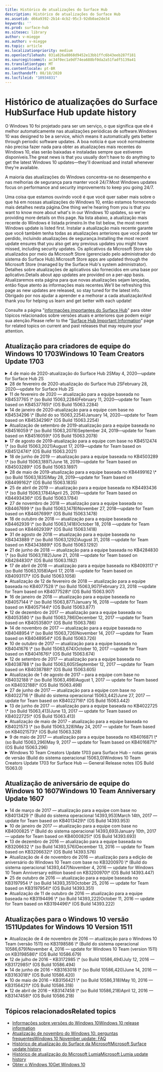 ```yaml
---
title: Histórico de atualizações do Surface Hub
description: Histórico de atualizações do Surface Hub
ms.assetid: d66a9392-2b14-4cb2-95c3-92db0ae2de34
keywords: ''
ms.prod: surface-hub
ms.sitesec: library
author: v-miegge
ms.author: v-miegge
ms.topic: article
ms.localizationpriority: medium
ms.openlocfilehash: 031a826a8868d9452e13bb1ffc6b43eeb287f181
ms.sourcegitcommit: ac34f0ec1a9df74ea688bf0da2a51fadf5139a41
ms.translationtype: MT
ms.contentlocale: pt-BR
ms.lasthandoff: 08/18/2020
ms.locfileid: "10934831"
---
```

# <span data-ttu-id="251d0-103">Histórico de atualizações do Surface Hub</span><span class="sxs-lookup"><span data-stu-id="251d0-103">Surface Hub update history</span></span>

<span data-ttu-id="251d0-104">O Windows 10 foi projetado para ser um serviço, o que significa que ele é melhor automaticamente nas atualizações periódicas de software.</span><span class="sxs-lookup"><span data-stu-id="251d0-104">Windows 10 was designed to be a service, which means it automatically gets better through periodic software updates.</span></span> <span data-ttu-id="251d0-105">A boa notícia é que você normalmente não precisa fazer nada para obter as atualizações mais recentes do Windows 10, elas serão baixadas e instaladas sempre que estiverem disponíveis.</span><span class="sxs-lookup"><span data-stu-id="251d0-105">The great news is that you usually don’t have to do anything to get the latest Windows 10 updates—they'll download and install whenever they’re available.</span></span>

<span data-ttu-id="251d0-106">A maioria das atualizações do Windows concentra-se no desempenho e nas melhorias de segurança para manter você 24/7.</span><span class="sxs-lookup"><span data-stu-id="251d0-106">Most Windows updates focus on performance and security improvements to keep you going 24/7.</span></span>

<span data-ttu-id="251d0-107">Uma coisa que estamos ouvindo você é que você quer saber mais sobre o que há em nossas atualizações do Windows 10, então estamos fornecendo mais detalhes nesta página.</span><span class="sxs-lookup"><span data-stu-id="251d0-107">One thing we’re hearing from you is that you want to know more about what's in our Windows 10 updates, so we're providing more details on this page.</span></span> <span data-ttu-id="251d0-108">Na lista abaixo, a atualização mais recente do Windows é listada primeiro.</span><span class="sxs-lookup"><span data-stu-id="251d0-108">In the list below, the most recent Windows update is listed first.</span></span> <span data-ttu-id="251d0-109">Instalar a atualização mais recente garante que você também tenha todas as atualizações anteriores que você pode ter perdido, incluindo atualizações de segurança.</span><span class="sxs-lookup"><span data-stu-id="251d0-109">Installing the most recent update ensures that you also get any previous updates you might have missed, including security updates.</span></span> <span data-ttu-id="251d0-110">Os aplicativos da Microsoft Store são atualizados por meio da Microsoft Store (gerenciado pelo administrador do sistema do Surface Hub).</span><span class="sxs-lookup"><span data-stu-id="251d0-110">Microsoft Store apps are updated through the Microsoft Store (managed by the Surface Hub's system administrator).</span></span> <span data-ttu-id="251d0-111">Detalhes sobre atualizações de aplicativos são fornecidos em uma base por aplicativo.</span><span class="sxs-lookup"><span data-stu-id="251d0-111">Details about app updates are provided on a per-app basis.</span></span>
<span data-ttu-id="251d0-112">Atualizaremos esta página para que novas atualizações sejam lançadas, então fique atento às informações mais recentes.</span><span class="sxs-lookup"><span data-stu-id="251d0-112">We'll be refreshing this page as new updates are released, so stay tuned for the latest info.</span></span> <span data-ttu-id="251d0-113">Obrigado por nos ajudar a aprender e a melhorar a cada atualização!</span><span class="sxs-lookup"><span data-stu-id="251d0-113">And thank you for helping us learn and get better with each update!</span></span>

<span data-ttu-id="251d0-114">Consulte a página "[informações importantes do Surface Hub](https://support.microsoft.com/products/surface-devices/surface-hub)" para obter tópicos relacionados sobre versões atuais e anteriores que podem exigir sua atenção.</span><span class="sxs-lookup"><span data-stu-id="251d0-114">Please refer to the “[Surface Hub Important Information](https://support.microsoft.com/products/surface-devices/surface-hub)” page for related topics on current and past releases that may require your attention.</span></span>

## <span data-ttu-id="251d0-115">Atualização para criadores de equipe do Windows 10 1703</span><span class="sxs-lookup"><span data-stu-id="251d0-115">Windows 10 Team Creators Update 1703</span></span>

<details>
<summary><span data-ttu-id="251d0-116">4 de maio de 2020-atualização do Surface Hub 2S</span><span class="sxs-lookup"><span data-stu-id="251d0-116">May 4, 2020—update for Surface Hub 2S</span></span></summary>

<span data-ttu-id="251d0-117">Esta atualização é específica para o Surface Hub 2S e fornece as atualizações de driver e firmware descritas abaixo:</span><span class="sxs-lookup"><span data-stu-id="251d0-117">This update is specific to the Surface Hub 2S and provides the driver and firmware updates outlined below:</span></span>

* <span data-ttu-id="251d0-118">Driver de áudio USB Surface-15.3.6.0</span><span class="sxs-lookup"><span data-stu-id="251d0-118">Surface USB audio driver - 15.3.6.0</span></span>
  * <span data-ttu-id="251d0-119">Melhora o desempenho de áudio direcional.</span><span class="sxs-lookup"><span data-stu-id="251d0-119">Improves directional audio performance.</span></span>
* <span data-ttu-id="251d0-120">Driver de áudio de vídeo Intel (R)-10.27.0.5</span><span class="sxs-lookup"><span data-stu-id="251d0-120">Intel(R) display audio driver - 10.27.0.5</span></span>
  * <span data-ttu-id="251d0-121">Melhora os cenários de compartilhamento de tela.</span><span class="sxs-lookup"><span data-stu-id="251d0-121">Improves screen sharing scenarios.</span></span>
* <span data-ttu-id="251d0-122">Driver de gráficos Intel (R)-26.20.100.7263</span><span class="sxs-lookup"><span data-stu-id="251d0-122">Intel(R) graphics driver - 26.20.100.7263</span></span>
  * <span data-ttu-id="251d0-123">Melhora a estabilidade do sistema.</span><span class="sxs-lookup"><span data-stu-id="251d0-123">Improves system stability.</span></span>
* <span data-ttu-id="251d0-124">Driver do sistema Surface-1.7.139.0</span><span class="sxs-lookup"><span data-stu-id="251d0-124">Surface System driver - 1.7.139.0</span></span>
  * <span data-ttu-id="251d0-125">Melhora a estabilidade do sistema.</span><span class="sxs-lookup"><span data-stu-id="251d0-125">Improves system stability.</span></span>
* <span data-ttu-id="251d0-126">Atualização do firmware SMC do Surface-1.176.139.0</span><span class="sxs-lookup"><span data-stu-id="251d0-126">Surface SMC Firmware update - 1.176.139.0</span></span>
  * <span data-ttu-id="251d0-127">Melhora a estabilidade do sistema.</span><span class="sxs-lookup"><span data-stu-id="251d0-127">Improves system stability.</span></span>
</details>

<details>
<summary><span data-ttu-id="251d0-128">28 de fevereiro de 2020-atualização do Surface Hub 2S</span><span class="sxs-lookup"><span data-stu-id="251d0-128">February 28, 2020—update for Surface Hub 2S</span></span></summary>

<span data-ttu-id="251d0-129">Esta atualização é específica para o Surface Hub 2S e fornece as atualizações de driver e firmware descritas abaixo:</span><span class="sxs-lookup"><span data-stu-id="251d0-129">This update is specific to the Surface Hub 2S and provides the driver and firmware updates outlined below:</span></span>

* <span data-ttu-id="251d0-130">Driver de integração de superfície-13.46.139.0</span><span class="sxs-lookup"><span data-stu-id="251d0-130">Surface Integration driver - 13.46.139.0</span></span> 
  * <span data-ttu-id="251d0-131">Melhora os cenários de brilho da tela.</span><span class="sxs-lookup"><span data-stu-id="251d0-131">Improves display brightness scenarios.</span></span>
* <span data-ttu-id="251d0-132">Driver da interface do mecanismo de Gerenciamento Intel (R)-1914.12.0.1256</span><span class="sxs-lookup"><span data-stu-id="251d0-132">Intel(R) Management Engine Interface driver - 1914.12.0.1256</span></span>
  * <span data-ttu-id="251d0-133">Melhora a estabilidade do sistema.</span><span class="sxs-lookup"><span data-stu-id="251d0-133">Improves system stability.</span></span>
* <span data-ttu-id="251d0-134">Atualização do firmware SMC do Surface-1.161.139.0</span><span class="sxs-lookup"><span data-stu-id="251d0-134">Surface SMC Firmware update - 1.161.139.0</span></span>
  * <span data-ttu-id="251d0-135">Melhora o desempenho da bateria da caneta.</span><span class="sxs-lookup"><span data-stu-id="251d0-135">Improves pen battery performance.</span></span>
* <span data-ttu-id="251d0-136">Atualização UEFI de Surface-694.2938.768.0</span><span class="sxs-lookup"><span data-stu-id="251d0-136">Surface UEFI update - 694.2938.768.0</span></span>
  * <span data-ttu-id="251d0-137">Melhora a estabilidade do sistema.</span><span class="sxs-lookup"><span data-stu-id="251d0-137">Improves system stability.</span></span>
</details>

<details>
<summary><span data-ttu-id="251d0-138">11 de fevereiro de 2020 — atualização para a equipe baseada no KB4537765 \* (so Build 15063,2284)</span><span class="sxs-lookup"><span data-stu-id="251d0-138">February 11, 2020—update for Team based on KB4537765\* (OS Build 15063.2284)</span></span></summary>

<span data-ttu-id="251d0-139">Essa atualização para o Surface Hub inclui melhorias de qualidade e correções de segurança.</span><span class="sxs-lookup"><span data-stu-id="251d0-139">This update to the Surface Hub includes quality improvements and security fixes.</span></span> <span data-ttu-id="251d0-140">As atualizações de chave do Surface Hub, ainda não descritas no [histórico de atualização do Windows 10](https://support.microsoft.com/help/4018124/windows-10-update-history), incluem:</span><span class="sxs-lookup"><span data-stu-id="251d0-140">Key updates to Surface Hub, not already outlined in [Windows 10 Update History](https://support.microsoft.com/help/4018124/windows-10-update-history), include:</span></span>

* <span data-ttu-id="251d0-141">Resolve um problema em que o Hub 2S não pode ser ouvido bem por outros participantes durante as chamadas do Skype for Business.</span><span class="sxs-lookup"><span data-stu-id="251d0-141">Resolves an issue where the Hub 2S cannot be heard well by other participants during Skype for Business calls.</span></span>
* <span data-ttu-id="251d0-142">Melhora a confiabilidade de alguns cenários de uso de linguagem DPE, Hebraico e DPE no Surface Hub.</span><span class="sxs-lookup"><span data-stu-id="251d0-142">Improves reliability for some Arabic, Hebrew, and other RTL language usage scenarios on Surface Hub.</span></span>

<span data-ttu-id="251d0-143">Consulte o guia de [Administração do Surface Hub](https://docs.microsoft.com/surface-hub/) para habilitar/desabilitar recursos e serviços do dispositivo.</span><span class="sxs-lookup"><span data-stu-id="251d0-143">Please refer to the [Surface Hub Admin guide](https://docs.microsoft.com/surface-hub/) for enabling/disabling device features and services.</span></span><span data-ttu-id="251d0-144">
\*[KB4537765](https://support.microsoft.com/help/4537765)</span><span class="sxs-lookup"><span data-stu-id="251d0-144">
\*[KB4537765](https://support.microsoft.com/help/4537765)</span></span>
</details>

<details>
<summary><span data-ttu-id="251d0-145">14 de janeiro de 2020-atualização para a equipe com base no KB4534296 \* (Build do so 15063,2254)</span><span class="sxs-lookup"><span data-stu-id="251d0-145">January 14, 2020—update for Team based on KB4534296\* (OS Build 15063.2254)</span></span></summary>

<span data-ttu-id="251d0-146">Essa atualização para o Surface Hub inclui melhorias de qualidade e correções de segurança.</span><span class="sxs-lookup"><span data-stu-id="251d0-146">This update to the Surface Hub includes quality improvements and security fixes.</span></span> <span data-ttu-id="251d0-147">As atualizações de chave do Surface Hub, ainda não descritas no [histórico de atualização do Windows 10](https://support.microsoft.com/help/4018124/windows-10-update-history), incluem:</span><span class="sxs-lookup"><span data-stu-id="251d0-147">Key updates to Surface Hub, not already outlined in [Windows 10 Update History](https://support.microsoft.com/help/4018124/windows-10-update-history), include:</span></span>

* <span data-ttu-id="251d0-148">Aborda um problema com a coleta de logs para o Microsoft Surface Hub 2S.</span><span class="sxs-lookup"><span data-stu-id="251d0-148">Addresses an issue with log collection for Microsoft Surface Hub 2S.</span></span>

<span data-ttu-id="251d0-149">Consulte o guia de [Administração do Surface Hub](https://docs.microsoft.com/surface-hub/) para habilitar/desabilitar recursos e serviços do dispositivo.</span><span class="sxs-lookup"><span data-stu-id="251d0-149">Please refer to the [Surface Hub Admin guide](https://docs.microsoft.com/surface-hub/) for enabling/disabling device features and services.</span></span><span data-ttu-id="251d0-150">
\*[KB4534296](https://support.microsoft.com/help/4534296)</span><span class="sxs-lookup"><span data-stu-id="251d0-150">
\*[KB4534296](https://support.microsoft.com/help/4534296)</span></span>
</details>

<details>
<summary><span data-ttu-id="251d0-151">Atualização de setembro de 2019-atualização para a equipe baseada no KB4516059 \* (so Build 15063,2078)</span><span class="sxs-lookup"><span data-stu-id="251d0-151">September 24, 2019—update for Team based on KB4516059\*  (OS Build 15063.2078)</span></span></summary>

<span data-ttu-id="251d0-152">Essa atualização para o Surface Hub inclui melhorias de qualidade e correções de segurança.</span><span class="sxs-lookup"><span data-stu-id="251d0-152">This update to the Surface Hub includes quality improvements and security fixes.</span></span> <span data-ttu-id="251d0-153">As atualizações de chave do Surface Hub, ainda não descritas no [histórico de atualização do Windows 10](https://support.microsoft.com/help/4018124/windows-10-update-history), incluem:</span><span class="sxs-lookup"><span data-stu-id="251d0-153">Key updates to Surface Hub, not already outlined in [Windows 10 Update History](https://support.microsoft.com/help/4018124/windows-10-update-history), include:</span></span>

 * <span data-ttu-id="251d0-154">Atualize a página de configurações de recuperação do Surface Hub 2S para refletir com precisão as opções de recuperação.</span><span class="sxs-lookup"><span data-stu-id="251d0-154">Update to Surface Hub 2S Recovery Settings page to accurately reflect recovery options.</span></span>
 * <span data-ttu-id="251d0-155">Atualize a tela de boas-vindas do Surface Hub 2S para melhorar a reconhecível do dispositivo.</span><span class="sxs-lookup"><span data-stu-id="251d0-155">Update to Surface Hub 2S Welcome screen to improve device recognizability.</span></span>
 * <span data-ttu-id="251d0-156">Foi corrigido um problema com o plano de fundo do Shell da equipe do Windows exibido incorretamente.</span><span class="sxs-lookup"><span data-stu-id="251d0-156">Addressed an issue with the Windows Team shell background displaying incorrectly.</span></span>
 * <span data-ttu-id="251d0-157">Foi corrigido um problema com a persistência do layout do menu iniciar quando configurado usando a política do MDM.</span><span class="sxs-lookup"><span data-stu-id="251d0-157">Addressed an issue with Start Menu layout persistence when configured using MDM policy.</span></span>
 * <span data-ttu-id="251d0-158">Correção de um problema no Microsoft Edge que ocorre ao navegar por alguns sites internos.</span><span class="sxs-lookup"><span data-stu-id="251d0-158">Fixed an issue in Microsoft Edge that occurs when browsing some internal websites.</span></span>
 * <span data-ttu-id="251d0-159">Correção de um problema no Skype for Business que ocorre durante a apresentação no modo de tela inteira.</span><span class="sxs-lookup"><span data-stu-id="251d0-159">Fixed an issue in Skype for Business that occurs when presenting in full-screen mode.</span></span>

<span data-ttu-id="251d0-160">Consulte o guia de [Administração do Surface Hub](https://docs.microsoft.com/surface-hub/) para habilitar/desabilitar recursos e serviços do dispositivo.</span><span class="sxs-lookup"><span data-stu-id="251d0-160">Please refer to the [Surface Hub Admin guide](https://docs.microsoft.com/surface-hub/) for enabling/disabling device features and services.</span></span><span data-ttu-id="251d0-161">
\*[KB4503289](https://support.microsoft.com/help/4503289)</span><span class="sxs-lookup"><span data-stu-id="251d0-161">
\*[KB4503289](https://support.microsoft.com/help/4503289)</span></span>
</details>

<details>
<summary><span data-ttu-id="251d0-162">17 de agosto de 2019-atualização para a equipe com base no KB4512474 \* (so Build 15063,2021)</span><span class="sxs-lookup"><span data-stu-id="251d0-162">August 17, 2019—update for Team based on KB4512474\*  (OS Build 15063.2021)</span></span></summary>

<span data-ttu-id="251d0-163">Essa atualização para o Surface Hub inclui melhorias de qualidade e correções de segurança.</span><span class="sxs-lookup"><span data-stu-id="251d0-163">This update to the Surface Hub includes quality improvements and security fixes.</span></span> <span data-ttu-id="251d0-164">As atualizações de chave do Surface Hub, ainda não descritas no [histórico de atualização do Windows 10](https://support.microsoft.com/help/4018124/windows-10-update-history), incluem:</span><span class="sxs-lookup"><span data-stu-id="251d0-164">Key updates to Surface Hub, not already outlined in [Windows 10 Update History](https://support.microsoft.com/help/4018124/windows-10-update-history), include:</span></span>

 * <span data-ttu-id="251d0-165">Garante a saída de vídeo no Hub 2S padrão para o modo "Duplicar".</span><span class="sxs-lookup"><span data-stu-id="251d0-165">Ensures that Video Out on Hub 2S defaults to "Duplicate" mode.</span></span>
 * <span data-ttu-id="251d0-166">Melhora a confiabilidade para alguns cenários de uso do idioma árabe no Surface Hub.</span><span class="sxs-lookup"><span data-stu-id="251d0-166">Improves reliability for some Arabic language usage scenarios on Surface Hub.</span></span>

<span data-ttu-id="251d0-167">Consulte o guia de [Administração do Surface Hub](https://docs.microsoft.com/surface-hub/) para habilitar/desabilitar recursos e serviços do dispositivo.</span><span class="sxs-lookup"><span data-stu-id="251d0-167">Please refer to the [Surface Hub Admin guide](https://docs.microsoft.com/surface-hub/) for enabling/disabling device features and services.</span></span><span data-ttu-id="251d0-168">
\*[KB4503289](https://support.microsoft.com/help/4503289)</span><span class="sxs-lookup"><span data-stu-id="251d0-168">
\*[KB4503289](https://support.microsoft.com/help/4503289)</span></span>
 </details>

<details>
<summary><span data-ttu-id="251d0-169">18 de junho de 2019 — atualização para a equipe baseada no KB4503289 \* (so Build 15063,1897)</span><span class="sxs-lookup"><span data-stu-id="251d0-169">June 18, 2019—update for Team based on KB4503289\*  (OS Build 15063.1897)</span></span></summary>

<span data-ttu-id="251d0-170">Essa atualização para o Surface Hub inclui melhorias de qualidade e correções de segurança.</span><span class="sxs-lookup"><span data-stu-id="251d0-170">This update to the Surface Hub includes quality improvements and security fixes.</span></span> <span data-ttu-id="251d0-171">As atualizações de chave do Surface Hub, ainda não descritas no [histórico de atualização do Windows 10](https://support.microsoft.com/help/4018124/windows-10-update-history), incluem:</span><span class="sxs-lookup"><span data-stu-id="251d0-171">Key updates to Surface Hub, not already outlined in [Windows 10 Update History](https://support.microsoft.com/help/4018124/windows-10-update-history), include:</span></span>

* <span data-ttu-id="251d0-172">Trata de um problema que impede um usuário de entrar em um dispositivo Hub de Surface da Microsoft com uma conta do Azure Active Directory.</span><span class="sxs-lookup"><span data-stu-id="251d0-172">Addresses an issue preventing a user from signing in to a Microsoft Surface Hub device with an Azure Active Directory account.</span></span> <span data-ttu-id="251d0-173">Esse problema ocorre porque uma sessão anterior não foi encerrada com êxito.</span><span class="sxs-lookup"><span data-stu-id="251d0-173">This issue occurs because a previous session did not end successfully.</span></span>
* <span data-ttu-id="251d0-174">Adiciona suporte para conexões TLS 1,2 a provedores de identidade e troca em cenários de configuração de conta de dispositivo.</span><span class="sxs-lookup"><span data-stu-id="251d0-174">Adds support for TLS 1.2 connections to identity providers and Exchange in device account setup scenarios.</span></span>
* <span data-ttu-id="251d0-175">Correções para melhorar a confiabilidade do aplicativo de diagnóstico de hardware no Hub 2S.</span><span class="sxs-lookup"><span data-stu-id="251d0-175">Fixes to improve reliability of Hardware Diagnostic App on Hub 2S.</span></span> 
* <span data-ttu-id="251d0-176">Correção para melhorar a consistência da experiência de configuração de primeira execução no Hub 2S.</span><span class="sxs-lookup"><span data-stu-id="251d0-176">Fix to improve consistency of first-run setup experience on Hub 2S.</span></span> 

<span data-ttu-id="251d0-177">Consulte o guia de [Administração do Surface Hub](https://docs.microsoft.com/surface-hub/) para habilitar/desabilitar recursos e serviços do dispositivo.</span><span class="sxs-lookup"><span data-stu-id="251d0-177">Please refer to the [Surface Hub Admin guide](https://docs.microsoft.com/surface-hub/) for enabling/disabling device features and services.</span></span><span data-ttu-id="251d0-178">
\*[KB4503289](https://support.microsoft.com/help/4503289)</span><span class="sxs-lookup"><span data-stu-id="251d0-178">
\*[KB4503289](https://support.microsoft.com/help/4503289)</span></span>
</details>

<details>
<summary><span data-ttu-id="251d0-179">28 de maio de 2019-atualização para a equipe baseada no KB4499162 \* (so Build 15063,1835)</span><span class="sxs-lookup"><span data-stu-id="251d0-179">May 28, 2019—update for Team based on KB4499162\*  (OS Build 15063.1835)</span></span></summary>

<span data-ttu-id="251d0-180">Essa atualização para o Surface Hub inclui melhorias de qualidade e correções de segurança.</span><span class="sxs-lookup"><span data-stu-id="251d0-180">This update to the Surface Hub includes quality improvements and security fixes.</span></span> <span data-ttu-id="251d0-181">As atualizações de chave do Surface Hub, ainda não descritas no [histórico de atualização do Windows 10](https://support.microsoft.com/help/4018124/windows-10-update-history), incluem:</span><span class="sxs-lookup"><span data-stu-id="251d0-181">Key updates to Surface Hub, not already outlined in [Windows 10 Update History](https://support.microsoft.com/help/4018124/windows-10-update-history), include:</span></span>

* <span data-ttu-id="251d0-182">Garante que os usuários do Surface Hub não sejam solicitados a inserir credenciais de proxy após a habilitação do recurso "usar credenciais de conta de dispositivo".</span><span class="sxs-lookup"><span data-stu-id="251d0-182">Ensures that Surface Hub users aren't prompted to enter proxy credentials after the "Use device account credentials" feature has been enabled.</span></span>
* <span data-ttu-id="251d0-183">Resolve um problema em que as conexões do Skype falham periodicamente porque o áudio/vídeo não está usando o proxy correto.</span><span class="sxs-lookup"><span data-stu-id="251d0-183">Resolves an issue where Skype connections fail periodically because audio/video isn't using the correct proxy.</span></span>
* <span data-ttu-id="251d0-184">Adiciona suporte para o TLS 1,2 no Skype for Business.</span><span class="sxs-lookup"><span data-stu-id="251d0-184">Adds support for TLS 1.2 in Skype for Business.</span></span>
* <span data-ttu-id="251d0-185">Resolve uma falha de conexão SIP no cliente Skype quando o servidor do Skype tem TLS 1,0 ou TLS 1,1 desabilitado.</span><span class="sxs-lookup"><span data-stu-id="251d0-185">Resolves a SIP connection failure in the Skype client when the Skype server has TLS 1.0 or TLS 1.1 disabled.</span></span>

<span data-ttu-id="251d0-186">Consulte o guia de [Administração do Surface Hub](https://docs.microsoft.com/surface-hub/) para habilitar/desabilitar recursos e serviços do dispositivo.</span><span class="sxs-lookup"><span data-stu-id="251d0-186">Please refer to the [Surface Hub Admin guide](https://docs.microsoft.com/surface-hub/) for enabling/disabling device features and services.</span></span><span data-ttu-id="251d0-187">
\*[KB4499162](https://support.microsoft.com/help/4499162)</span><span class="sxs-lookup"><span data-stu-id="251d0-187">
\*[KB4499162](https://support.microsoft.com/help/4499162)</span></span>
</details>

<details>
<summary><span data-ttu-id="251d0-188">25 de abril de 2019 — atualização para a equipe baseada no KB4493436 \* (so Build 15063,1784)</span><span class="sxs-lookup"><span data-stu-id="251d0-188">April 25, 2019—update for Team based on KB4493436\*  (OS Build 15063.1784)</span></span></summary>

<span data-ttu-id="251d0-189">Essa atualização para o Surface Hub inclui melhorias de qualidade e correções de segurança.</span><span class="sxs-lookup"><span data-stu-id="251d0-189">This update to the Surface Hub includes quality improvements and security fixes.</span></span> <span data-ttu-id="251d0-190">As atualizações de chave do Surface Hub, ainda não descritas no [histórico de atualização do Windows 10](https://support.microsoft.com/help/4018124/windows-10-update-history), incluem:</span><span class="sxs-lookup"><span data-stu-id="251d0-190">Key updates to Surface Hub, not already outlined in [Windows 10 Update History](https://support.microsoft.com/help/4018124/windows-10-update-history), include:</span></span>

* <span data-ttu-id="251d0-191">Resolve o problema de sincronização de áudio e vídeo com alguns dispositivos USB conectados ao Surface Hub.</span><span class="sxs-lookup"><span data-stu-id="251d0-191">Resolves video and audio sync issue with some USB devices that are connected to the Surface Hub.</span></span>

<span data-ttu-id="251d0-192">Consulte o guia de [Administração do Surface Hub](https://docs.microsoft.com/surface-hub/) para habilitar/desabilitar recursos e serviços do dispositivo.</span><span class="sxs-lookup"><span data-stu-id="251d0-192">Please refer to the [Surface Hub Admin guide](https://docs.microsoft.com/surface-hub/) for enabling/disabling device features and services.</span></span><span data-ttu-id="251d0-193">
\*[KB4493436](https://support.microsoft.com/help/4493436)</span><span class="sxs-lookup"><span data-stu-id="251d0-193">
\*[KB4493436](https://support.microsoft.com/help/4493436)</span></span>
</details>

<details>
<summary><span data-ttu-id="251d0-194">27 de novembro de 2018 — atualização para a equipe baseada no KB4467699 \* (so Build 15063,1478)</span><span class="sxs-lookup"><span data-stu-id="251d0-194">November 27, 2018—update for Team based on KB4467699\*  (OS Build 15063.1478)</span></span></summary>

<span data-ttu-id="251d0-195">Essa atualização para o Surface Hub inclui melhorias de qualidade e correções de segurança.</span><span class="sxs-lookup"><span data-stu-id="251d0-195">This update to the Surface Hub includes quality improvements and security fixes.</span></span> <span data-ttu-id="251d0-196">As atualizações de chave do Surface Hub, ainda não descritas no [histórico de atualização do Windows 10](https://support.microsoft.com/help/4018124/windows-10-update-history), incluem:</span><span class="sxs-lookup"><span data-stu-id="251d0-196">Key updates to Surface Hub, not already outlined in [Windows 10 Update History](https://support.microsoft.com/help/4018124/windows-10-update-history), include:</span></span>

* <span data-ttu-id="251d0-197">Trata de um problema que impede alguns usuários de entrar em "minhas reuniões e arquivos".</span><span class="sxs-lookup"><span data-stu-id="251d0-197">Addresses an issue that prevents some users from Signing-In to “My Meetings and Files.”</span></span>

<span data-ttu-id="251d0-198">Consulte o guia de [Administração do Surface Hub](https://docs.microsoft.com/surface-hub/) para habilitar/desabilitar recursos e serviços do dispositivo.</span><span class="sxs-lookup"><span data-stu-id="251d0-198">Please refer to the [Surface Hub Admin guide](https://docs.microsoft.com/surface-hub/) for enabling/disabling device features and services.</span></span><span data-ttu-id="251d0-199">
\*[KBKB4467699](https://support.microsoft.com/help/KB4467699)</span><span class="sxs-lookup"><span data-stu-id="251d0-199">
\*[KBKB4467699](https://support.microsoft.com/help/KB4467699)</span></span>
</details>

<details>
<summary><span data-ttu-id="251d0-200">18 de outubro de 2018 — atualização para a equipe baseada no KB4462939 \* (so Build 15063,1418)</span><span class="sxs-lookup"><span data-stu-id="251d0-200">October 18, 2018 —update for Team based on KB4462939\*  (OS Build 15063.1418)</span></span></summary>

<span data-ttu-id="251d0-201">Essa atualização para o Surface Hub inclui melhorias de qualidade e correções de segurança.</span><span class="sxs-lookup"><span data-stu-id="251d0-201">This update to the Surface Hub includes quality improvements and security fixes.</span></span> <span data-ttu-id="251d0-202">As atualizações de chave do Surface Hub, ainda não descritas no [histórico de atualização do Windows 10](https://support.microsoft.com/help/4018124/windows-10-update-history), incluem:</span><span class="sxs-lookup"><span data-stu-id="251d0-202">Key updates to Surface Hub, not already outlined in [Windows 10 Update History](https://support.microsoft.com/help/4018124/windows-10-update-history), include:</span></span>

* <span data-ttu-id="251d0-203">Correções do Skype for Business:</span><span class="sxs-lookup"><span data-stu-id="251d0-203">Skype for Business fixes:</span></span> 
  * <span data-ttu-id="251d0-204">Resolve o problema de conexão do Skype for Business ao sair do estado de suspensão</span><span class="sxs-lookup"><span data-stu-id="251d0-204">Resolves Skype for Business connection issue when resuming from sleep</span></span>
  * <span data-ttu-id="251d0-205">Resolve o problema de conexão de rede do Skype for Business, quando o dispositivo está conectado à Internet</span><span class="sxs-lookup"><span data-stu-id="251d0-205">Resolves Skype for Business network connection issue, when device is connected to Internet</span></span>
  * <span data-ttu-id="251d0-206">Resolve o Skype for Business falha ao procurar usuários do diretório</span><span class="sxs-lookup"><span data-stu-id="251d0-206">Resolves Skype for Business crash when searching for users from directory</span></span>
* <span data-ttu-id="251d0-207">Resolve o problema em que o Hub relata erroneamente "sem conexão com a Internet" em ambientes de proxy corporativos.</span><span class="sxs-lookup"><span data-stu-id="251d0-207">Resolves issue where the Hub mistakenly reports “No Internet connection” in enterprise proxy environments.</span></span>
* <span data-ttu-id="251d0-208">Implementou um recurso que permite aos clientes entrar em uma nova experiência de quadro de comunicações.</span><span class="sxs-lookup"><span data-stu-id="251d0-208">Implemented a feature allowing customers to op-in to a new Whiteboard experience.</span></span>

<span data-ttu-id="251d0-209">Consulte o guia de [Administração do Surface Hub](https://docs.microsoft.com/surface-hub/) para habilitar/desabilitar recursos e serviços do dispositivo.</span><span class="sxs-lookup"><span data-stu-id="251d0-209">Please refer to the [Surface Hub Admin guide](https://docs.microsoft.com/surface-hub/) for enabling/disabling device features and services.</span></span><span data-ttu-id="251d0-210">
\*[KB4462939](https://support.microsoft.com/help/4462939)</span><span class="sxs-lookup"><span data-stu-id="251d0-210">
\*[KB4462939](https://support.microsoft.com/help/4462939)</span></span>
</details>

<details>
<summary><span data-ttu-id="251d0-211">31 de agosto de 2018 — atualização para a equipe baseada no KB4343889 \* (so Build 15063,1292)</span><span class="sxs-lookup"><span data-stu-id="251d0-211">August 31, 2018 —update for Team based on KB4343889\* (OS Build 15063.1292)</span></span></summary>

<span data-ttu-id="251d0-212">Essa atualização para o Surface Hub inclui melhorias de qualidade e correções de segurança.</span><span class="sxs-lookup"><span data-stu-id="251d0-212">This update to the Surface Hub includes quality improvements and security fixes.</span></span> <span data-ttu-id="251d0-213">As atualizações de chave do Surface Hub, ainda não descritas no [histórico de atualização do Windows 10](https://support.microsoft.com/help/4018124/windows-10-update-history), incluem:</span><span class="sxs-lookup"><span data-stu-id="251d0-213">Key updates to Surface Hub, not already outlined in [Windows 10 Update History](https://support.microsoft.com/help/4018124/windows-10-update-history), include:</span></span>

* <span data-ttu-id="251d0-214">Adiciona suporte para o Microsoft Teams</span><span class="sxs-lookup"><span data-stu-id="251d0-214">Adds support for Microsoft Teams</span></span>
* <span data-ttu-id="251d0-215">Resolve o problema de gerenciamento de tarefas com o registro do Intune</span><span class="sxs-lookup"><span data-stu-id="251d0-215">Resolves task management issue with Intune registration</span></span>
* <span data-ttu-id="251d0-216">Permite que os administradores desabilitem mensagens instantâneas e serviços de email para o Hub</span><span class="sxs-lookup"><span data-stu-id="251d0-216">Enables Administrators to disable Instant Messaging and Email services for the Hub</span></span>
* <span data-ttu-id="251d0-217">Correções de bugs adicionais e melhorias de confiabilidade do aplicativo Surface Hub Skype for Business</span><span class="sxs-lookup"><span data-stu-id="251d0-217">Additional bug fixes and reliability improvements for the Surface Hub Skype for Business App</span></span>

<span data-ttu-id="251d0-218">Consulte o guia de [Administração do Surface Hub](https://docs.microsoft.com/surface-hub/) para habilitar/desabilitar recursos e serviços do dispositivo.</span><span class="sxs-lookup"><span data-stu-id="251d0-218">Please refer to the [Surface Hub Admin guide](https://docs.microsoft.com/surface-hub/) for enabling/disabling device features and services.</span></span><span data-ttu-id="251d0-219">
\*[KB4343889](https://support.microsoft.com/help/4343889)</span><span class="sxs-lookup"><span data-stu-id="251d0-219">
\*[KB4343889](https://support.microsoft.com/help/4343889)</span></span>
</details>

<details>
<summary><span data-ttu-id="251d0-220">21 de junho de 2018 — atualização para a equipe baseada no KB4284830 \* (so Build 15063,1182)</span><span class="sxs-lookup"><span data-stu-id="251d0-220">June 21, 2018 —update for Team based on KB4284830\* (OS Build 15063.1182)</span></span></summary>

<span data-ttu-id="251d0-221">Essa atualização para o Surface Hub inclui melhorias de qualidade e correções de segurança.</span><span class="sxs-lookup"><span data-stu-id="251d0-221">This update to the Surface Hub includes quality improvements and security fixes.</span></span> <span data-ttu-id="251d0-222">As atualizações de chave do Surface Hub, ainda não descritas no [histórico de atualização do Windows 10](https://support.microsoft.com/help/4018124/windows-10-update-history), incluem:</span><span class="sxs-lookup"><span data-stu-id="251d0-222">Key updates to Surface Hub, not already outlined in [Windows 10 Update History](https://support.microsoft.com/help/4018124/windows-10-update-history), include:</span></span>

* <span data-ttu-id="251d0-223">Alteração de telemetria em suporte a requisitos do RGPD na EMEA</span><span class="sxs-lookup"><span data-stu-id="251d0-223">Telemetry change in support of GDPR requirements in EMEA</span></span>

<span data-ttu-id="251d0-224">Consulte o guia de [Administração do Surface Hub](https://docs.microsoft.com/surface-hub/) para habilitar/desabilitar recursos e serviços do dispositivo.</span><span class="sxs-lookup"><span data-stu-id="251d0-224">Please refer to the [Surface Hub Admin guide](https://docs.microsoft.com/surface-hub/) for enabling/disabling device features and services.</span></span><span data-ttu-id="251d0-225">
\*[KB4284830](https://support.microsoft.com/help/KB4284830)</span><span class="sxs-lookup"><span data-stu-id="251d0-225">
\*[KB4284830](https://support.microsoft.com/help/KB4284830)</span></span>
</details>

<details>
<summary><span data-ttu-id="251d0-226">17 de abril de 2018 — atualização para a equipe baseada no KB4093117 \* (so Build 15063,1058)</span><span class="sxs-lookup"><span data-stu-id="251d0-226">April 17, 2018 —update for Team based on KB4093117\* (OS Build 15063.1058)</span></span></summary>

<span data-ttu-id="251d0-227">Essa atualização para o Surface Hub inclui melhorias de qualidade e correções de segurança.</span><span class="sxs-lookup"><span data-stu-id="251d0-227">This update to the Surface Hub includes quality improvements and security fixes.</span></span> <span data-ttu-id="251d0-228">As atualizações de chave do Surface Hub, ainda não descritas no [histórico de atualização do Windows 10](https://support.microsoft.com/help/4018124/windows-10-update-history), incluem:</span><span class="sxs-lookup"><span data-stu-id="251d0-228">Key updates to Surface Hub, not already outlined in [Windows 10 Update History](https://support.microsoft.com/help/4018124/windows-10-update-history), include:</span></span>

* <span data-ttu-id="251d0-229">Resolve um problema de projeção com fio</span><span class="sxs-lookup"><span data-stu-id="251d0-229">Resolves a wired projection issue</span></span>
* <span data-ttu-id="251d0-230">Habilita a atualização em massa para determinadas políticas de MDM (gerenciamento de dispositivo móvel)</span><span class="sxs-lookup"><span data-stu-id="251d0-230">Enables bulk update for certain MDM (Mobile Device Management) policies</span></span>
* <span data-ttu-id="251d0-231">Resolve o problema da discagem telefônica com chamadas internacionais</span><span class="sxs-lookup"><span data-stu-id="251d0-231">Resolves phone dialer issue with international calls</span></span>
* <span data-ttu-id="251d0-232">Resolve o problema de resolução da imagem quando 2 hubs de superfície entram na mesma reunião</span><span class="sxs-lookup"><span data-stu-id="251d0-232">Addresses image resolution issue when 2 Surface Hubs join the same meeting</span></span>
* <span data-ttu-id="251d0-233">Resolve o erro de tratamento de certificado do OMS (Operations Management Suite)</span><span class="sxs-lookup"><span data-stu-id="251d0-233">Resolves OMS (Operations Management Suite) certificate handling error</span></span>
* <span data-ttu-id="251d0-234">Trata de um problema de segurança durante a limpeza no final de uma sessão</span><span class="sxs-lookup"><span data-stu-id="251d0-234">Addresses a security issue when cleaning up at the end of a session</span></span>
* <span data-ttu-id="251d0-235">Corrige o problema de Miracast quando o Surface Hub é especificado para os canais de 149 a 165</span><span class="sxs-lookup"><span data-stu-id="251d0-235">Addresses Miracast issue, when Surface Hub is specified to channels 149 through 165</span></span>
  * <span data-ttu-id="251d0-236">Os canais 149 a 165 continuarão inutilizáveis na Europa, Japão ou Israel devido a normas governamentais regionais</span><span class="sxs-lookup"><span data-stu-id="251d0-236">Channels 149 through 165 will continue to be unusable in Europe, Japan or Israel due to regional governmental regulations</span></span>

<span data-ttu-id="251d0-237">Consulte o guia de [Administração do Surface Hub](https://docs.microsoft.com/surface-hub/) para habilitar/desabilitar recursos e serviços do dispositivo.</span><span class="sxs-lookup"><span data-stu-id="251d0-237">Please refer to the [Surface Hub Admin guide](https://docs.microsoft.com/surface-hub/) for enabling/disabling device features and services.</span></span><span data-ttu-id="251d0-238">
\*[KB4093117](https://support.microsoft.com/help/4093117)</span><span class="sxs-lookup"><span data-stu-id="251d0-238">
\*[KB4093117](https://support.microsoft.com/help/4093117)</span></span>
</details>

<details>
<summary><span data-ttu-id="251d0-239">Atualização de 12 de fevereiro de 2018 — atualização para a equipe baseada no KB4077528 \* (so Build 15063,907)</span><span class="sxs-lookup"><span data-stu-id="251d0-239">February 23, 2018 —update for Team based on KB4077528\* (OS Build 15063.907)</span></span></summary>

<span data-ttu-id="251d0-240">Essa atualização para o Surface Hub inclui melhorias de qualidade e correções de segurança.</span><span class="sxs-lookup"><span data-stu-id="251d0-240">This update to the Surface Hub includes quality improvements and security fixes.</span></span> <span data-ttu-id="251d0-241">As atualizações de chave do Surface Hub, ainda não descritas no [histórico de atualização do Windows 10](https://support.microsoft.com/help/4018124/windows-10-update-history), incluem:</span><span class="sxs-lookup"><span data-stu-id="251d0-241">Key updates to Surface Hub, not already outlined in [Windows 10 Update History](https://support.microsoft.com/help/4018124/windows-10-update-history), include:</span></span>

* <span data-ttu-id="251d0-242">Problema resolvido em que as configurações de MDM não estavam sendo aplicadas corretamente</span><span class="sxs-lookup"><span data-stu-id="251d0-242">Resolved an issue where MDM settings were not being correctly applied</span></span>
* <span data-ttu-id="251d0-243">Processo de limpeza aprimorado</span><span class="sxs-lookup"><span data-stu-id="251d0-243">Improved Cleanup process</span></span>

<span data-ttu-id="251d0-244">Consulte o guia de [Administração do Surface Hub](https://docs.microsoft.com/surface-hub/) para habilitar/desabilitar recursos e serviços do dispositivo.</span><span class="sxs-lookup"><span data-stu-id="251d0-244">Please refer to the [Surface Hub Admin guide](https://docs.microsoft.com/surface-hub/) for enabling/disabling device features and services.</span></span><span data-ttu-id="251d0-245">
\*[KB4077528](https://support.microsoft.com/help/4077528)</span><span class="sxs-lookup"><span data-stu-id="251d0-245">
\*[KB4077528](https://support.microsoft.com/help/4077528)</span></span>
</details>

<details>
<summary><span data-ttu-id="251d0-246">16 de janeiro de 2018 — atualização para a equipe baseada no KB4057144 \* (so Build 15063,877)</span><span class="sxs-lookup"><span data-stu-id="251d0-246">January 16, 2018 —update for Team based on KB4057144\* (OS Build 15063.877)</span></span></summary>

<span data-ttu-id="251d0-247">Essa atualização para o Surface Hub inclui melhorias de qualidade e correções de segurança.</span><span class="sxs-lookup"><span data-stu-id="251d0-247">This update to the Surface Hub includes quality improvements and security fixes.</span></span> <span data-ttu-id="251d0-248">As atualizações de chave do Surface Hub, ainda não descritas no [histórico de atualização do Windows 10](https://support.microsoft.com/help/4018124/windows-10-update-history), incluem:</span><span class="sxs-lookup"><span data-stu-id="251d0-248">Key updates to Surface Hub, not already outlined in [Windows 10 Update History](https://support.microsoft.com/help/4018124/windows-10-update-history), include:</span></span>

* <span data-ttu-id="251d0-249">Adiciona a capacidade de gerenciar o layout do bloco do menu iniciar via MDM</span><span class="sxs-lookup"><span data-stu-id="251d0-249">Adds ability to manage Start Menu tile layout via MDM</span></span>
* <span data-ttu-id="251d0-250">Correção de bug do MDM na configuração de rotação da senha</span><span class="sxs-lookup"><span data-stu-id="251d0-250">MDM bug fix on password rotation configuration</span></span>

<span data-ttu-id="251d0-251">Consulte o guia de [Administração do Surface Hub](https://docs.microsoft.com/surface-hub/) para habilitar/desabilitar recursos e serviços do dispositivo.</span><span class="sxs-lookup"><span data-stu-id="251d0-251">Please refer to the [Surface Hub Admin guide](https://docs.microsoft.com/surface-hub/) for enabling/disabling device features and services.</span></span><span data-ttu-id="251d0-252">
\*[KB4057144](https://support.microsoft.com/help/4057144)</span><span class="sxs-lookup"><span data-stu-id="251d0-252">
\*[KB4057144](https://support.microsoft.com/help/4057144)</span></span>
</details>

<details>
<summary><span data-ttu-id="251d0-253">12 de dezembro de 2017 — atualização para a equipe baseada no KB4053580 \* (so Build 15063,786)</span><span class="sxs-lookup"><span data-stu-id="251d0-253">December 12, 2017 —update for Team based on KB4053580\* (OS Build 15063.786)</span></span></summary>

<span data-ttu-id="251d0-254">Essa atualização para o Surface Hub inclui melhorias de qualidade e correções de segurança.</span><span class="sxs-lookup"><span data-stu-id="251d0-254">This update to the Surface Hub includes quality improvements and security fixes.</span></span> <span data-ttu-id="251d0-255">As atualizações de chave do Surface Hub, ainda não descritas no [histórico de atualização do Windows 10](https://support.microsoft.com/help/4018124/windows-10-update-history), incluem:</span><span class="sxs-lookup"><span data-stu-id="251d0-255">Key updates to Surface Hub, not already outlined in [Windows 10 Update History](https://support.microsoft.com/help/4018124/windows-10-update-history), include:</span></span>

* <span data-ttu-id="251d0-256">Resolve flashes de vídeo de câmera (em divisão ou cintilação) durante chamadas do Skype for Business</span><span class="sxs-lookup"><span data-stu-id="251d0-256">Resolves camera video flashes (tearing or flickers) during Skype for Business calls</span></span>
* <span data-ttu-id="251d0-257">Resolve o problema de ID de SSD do centro de notificações</span><span class="sxs-lookup"><span data-stu-id="251d0-257">Resolves Notification Center SSD ID issue</span></span>

<span data-ttu-id="251d0-258">Consulte o guia de [Administração do Surface Hub](https://docs.microsoft.com/surface-hub/) para habilitar/desabilitar recursos e serviços do dispositivo.</span><span class="sxs-lookup"><span data-stu-id="251d0-258">Please refer to the [Surface Hub Admin guide](https://docs.microsoft.com/surface-hub/) for enabling/disabling device features and services.</span></span><span data-ttu-id="251d0-259">
\*[KB4053580](https://support.microsoft.com/help/4053580)</span><span class="sxs-lookup"><span data-stu-id="251d0-259">
\*[KB4053580](https://support.microsoft.com/help/4053580)</span></span>
</details>

<details>
<summary><span data-ttu-id="251d0-260">14 de novembro de 2017 — atualização para a equipe baseada no KB4048954 \* (so Build 15063,726)</span><span class="sxs-lookup"><span data-stu-id="251d0-260">November 14, 2017 —update for Team based on KB4048954\* (OS Build 15063.726)</span></span></summary>

<span data-ttu-id="251d0-261">Essa atualização para o Surface Hub inclui melhorias de qualidade e correções de segurança.</span><span class="sxs-lookup"><span data-stu-id="251d0-261">This update to the Surface Hub includes quality improvements and security fixes.</span></span> <span data-ttu-id="251d0-262">As atualizações de chave do Surface Hub, ainda não descritas no [histórico de atualização do Windows 10](https://support.microsoft.com/help/4018124/windows-10-update-history), incluem:</span><span class="sxs-lookup"><span data-stu-id="251d0-262">Key updates to Surface Hub, not already outlined in [Windows 10 Update History](https://support.microsoft.com/help/4018124/windows-10-update-history), include:</span></span>

* <span data-ttu-id="251d0-263">Atualização de recursos que permite aos clientes habilitar a autenticação de rede com fio 802.1 x usando a política MDM.</span><span class="sxs-lookup"><span data-stu-id="251d0-263">Feature update that allows customers to enable 802.1x wired network authentication using MDM policy.</span></span>
* <span data-ttu-id="251d0-264">Uma atualização de recursos que permite que os usuários selecionem dinamicamente um aplicativo de sua preferência ao abrir um arquivo.</span><span class="sxs-lookup"><span data-stu-id="251d0-264">A feature update that enables users to dynamically select an application of their choice when opening a file.</span></span>
* <span data-ttu-id="251d0-265">Correção que garante que a limpeza da sessão final remova completamente todas as conexões entre a conta do usuário e o dispositivo.</span><span class="sxs-lookup"><span data-stu-id="251d0-265">Fix that ensures that End Session cleanup fully removes all connections between the user’s account and the device.</span></span>
* <span data-ttu-id="251d0-266">Correção de desempenho que melhora o tempo de limpeza e o tempo de conexão Miracast.</span><span class="sxs-lookup"><span data-stu-id="251d0-266">Performance fix that improves cleanup time as well as Miracast connection time.</span></span>
* <span data-ttu-id="251d0-267">Introduz a fácil utilização de autenticação durante as reuniões do Hock.</span><span class="sxs-lookup"><span data-stu-id="251d0-267">Introduces Easy Authentication utilization during ad-hock meetings.</span></span>
* <span data-ttu-id="251d0-268">Correção que garante que os componentes do serviço usem o mesmo proxy que está configurado no dispositivo.</span><span class="sxs-lookup"><span data-stu-id="251d0-268">Fix that ensures service components to use the same proxy that is configured across the device.</span></span>
* <span data-ttu-id="251d0-269">Reduz e mais completamente protege a telemetria transmitida pelo dispositivo, reduzindo a utilização da largura de banda.</span><span class="sxs-lookup"><span data-stu-id="251d0-269">Reduces and more thoroughly secures the telemetry transmitted by the device, reducing bandwidth utilization.</span></span>
* <span data-ttu-id="251d0-270">Habilita um recurso que permite que os usuários forneçam comentários à Microsoft após concluir uma reunião.</span><span class="sxs-lookup"><span data-stu-id="251d0-270">Enables a feature allowing users to provide feedback to Microsoft after a meeting concludes.</span></span>

<span data-ttu-id="251d0-271">Consulte o guia de [Administração do Surface Hub](https://docs.microsoft.com/surface-hub/) para habilitar/desabilitar recursos e serviços do dispositivo.</span><span class="sxs-lookup"><span data-stu-id="251d0-271">Please refer to the [Surface Hub Admin guide](https://docs.microsoft.com/surface-hub/) for enabling/disabling device features and services.</span></span><span data-ttu-id="251d0-272">
\*[KB4048954](https://support.microsoft.com/help/4048954)</span><span class="sxs-lookup"><span data-stu-id="251d0-272">
\*[KB4048954](https://support.microsoft.com/help/4048954)</span></span>
</details>

<details>
<summary><span data-ttu-id="251d0-273">10 de outubro de 2017 — atualização para a equipe baseada no KB4041676 \* (so Build 15063,674)</span><span class="sxs-lookup"><span data-stu-id="251d0-273">October 10, 2017 —update for Team based on KB4041676\* (OS Build 15063.674)</span></span></summary>

<span data-ttu-id="251d0-274">Essa atualização para o Surface Hub inclui melhorias de qualidade e correções de segurança.</span><span class="sxs-lookup"><span data-stu-id="251d0-274">This update to the Surface Hub includes quality improvements and security fixes.</span></span> <span data-ttu-id="251d0-275">As atualizações de chave do Surface Hub, ainda não descritas no [histórico de atualização do Windows 10](https://support.microsoft.com/help/4018124/windows-10-update-history), incluem:</span><span class="sxs-lookup"><span data-stu-id="251d0-275">Key updates to Surface Hub, not already outlined in [Windows 10 Update History](https://support.microsoft.com/help/4018124/windows-10-update-history), include:</span></span>

* <span data-ttu-id="251d0-276">Skype for Business</span><span class="sxs-lookup"><span data-stu-id="251d0-276">Skype for Business</span></span>
  * <span data-ttu-id="251d0-277">Resolve o problema que requer uma reinicialização do dispositivo quando retomada da suspensão.</span><span class="sxs-lookup"><span data-stu-id="251d0-277">Resolves issue that required a device reboot when resuming from sleep.</span></span>
  * <span data-ttu-id="251d0-278">Corrige problemas em que os contatos externos não foram resolvidos por meio da conta do Hub do Skype online.</span><span class="sxs-lookup"><span data-stu-id="251d0-278">Fixes issue where external contacts did not resolve through Skype Online Hub account.</span></span>
* <span data-ttu-id="251d0-279">PowerPoint</span><span class="sxs-lookup"><span data-stu-id="251d0-279">PowerPoint</span></span>
  * <span data-ttu-id="251d0-280">Corrige problemas em que algumas apresentações do PowerPoint não projetariam no Hub.</span><span class="sxs-lookup"><span data-stu-id="251d0-280">Fixes problem where some PowerPoint presentations would not project on Hub.</span></span>
* <span data-ttu-id="251d0-281">Geral</span><span class="sxs-lookup"><span data-stu-id="251d0-281">General</span></span>
  * <span data-ttu-id="251d0-282">Correção para resolver o problema em que a porta USB não pôde ser desativada pelo administrador do sistema.</span><span class="sxs-lookup"><span data-stu-id="251d0-282">Fix to resolve issue where USB port could not be disabled by System Administrator.</span></span>

<span data-ttu-id="251d0-283">\*[KB4041676](https://support.microsoft.com/help/4041676)</span><span class="sxs-lookup"><span data-stu-id="251d0-283">\*[KB4041676](https://support.microsoft.com/help/4041676)</span></span>
</details>

<details>
<summary><span data-ttu-id="251d0-284">12 de setembro de 2017 — atualização para a equipe baseada no KB4038788 \* (so Build 15063,605)</span><span class="sxs-lookup"><span data-stu-id="251d0-284">September 12, 2017 —update for Team based on KB4038788\* (OS Build 15063.605)</span></span> </summary>

<span data-ttu-id="251d0-285">Essa atualização para o Surface Hub inclui melhorias de qualidade e correções de segurança.</span><span class="sxs-lookup"><span data-stu-id="251d0-285">This update to the Surface Hub includes quality improvements and security fixes.</span></span> <span data-ttu-id="251d0-286">As atualizações de chave do Surface Hub, ainda não descritas no [histórico de atualização do Windows 10](https://support.microsoft.com/help/4018124/windows-10-update-history), incluem:</span><span class="sxs-lookup"><span data-stu-id="251d0-286">Key updates to Surface Hub, not already outlined in [Windows 10 Update History](https://support.microsoft.com/help/4018124/windows-10-update-history), include:</span></span>

* <span data-ttu-id="251d0-287">Segurança</span><span class="sxs-lookup"><span data-stu-id="251d0-287">Security</span></span>
  * <span data-ttu-id="251d0-288">Resolve o problema com o BitLocker quando o dispositivo é ativado do repouso.</span><span class="sxs-lookup"><span data-stu-id="251d0-288">Resolves issue with Bitlocker when device wakes from sleep.</span></span>
* <span data-ttu-id="251d0-289">Geral</span><span class="sxs-lookup"><span data-stu-id="251d0-289">General</span></span>
  * <span data-ttu-id="251d0-290">Reduz a frequência/a quantidade de telemetria da integridade do dispositivo, melhorando o desempenho do sistema.</span><span class="sxs-lookup"><span data-stu-id="251d0-290">Reduces frequency/amount of device health telemetry, improving system performance.</span></span>
  * <span data-ttu-id="251d0-291">Corrige um problema que impede que o dispositivo colete logs do sistema.</span><span class="sxs-lookup"><span data-stu-id="251d0-291">Fixes issue that prevented device from collecting system logs.</span></span>

<span data-ttu-id="251d0-292">\*[KB4038788](https://support.microsoft.com/help/4038788)</span><span class="sxs-lookup"><span data-stu-id="251d0-292">\*[KB4038788](https://support.microsoft.com/help/4038788)</span></span>
</details>

<details>
<summary><span data-ttu-id="251d0-293">Atualização de 1 de agosto de 2017 – para a equipe com base no KB4032188 \* (so Build 15063,498)</span><span class="sxs-lookup"><span data-stu-id="251d0-293">August 1, 2017 — update for Team based on KB4032188\* (OS Build 15063.498)</span></span></summary>

* <span data-ttu-id="251d0-294">Skype for Business</span><span class="sxs-lookup"><span data-stu-id="251d0-294">Skype for Business</span></span> 
  * <span data-ttu-id="251d0-295">Resolve o problema de entrada do Skype for Business, que exige repetição ou reinicialização do sistema.</span><span class="sxs-lookup"><span data-stu-id="251d0-295">Resolves Skype for Business Sign-In issue, which required retry or system reboot.</span></span>
  * <span data-ttu-id="251d0-296">Resolve o tempo de reunião do Skype for Business exibido incorretamente.</span><span class="sxs-lookup"><span data-stu-id="251d0-296">Resolves Skype for Business meeting time being incorrectly displayed.</span></span>
  * <span data-ttu-id="251d0-297">Correções para melhorar a confiabilidade do Skype for Business no Surface Hub.</span><span class="sxs-lookup"><span data-stu-id="251d0-297">Fixes to improve Surface Hub Skype for Business reliability.</span></span>

<span data-ttu-id="251d0-298">\*[KB4032188](https://support.microsoft.com/help/4032188)</span><span class="sxs-lookup"><span data-stu-id="251d0-298">\*[KB4032188](https://support.microsoft.com/help/4032188)</span></span>
</details>

<details>
<summary><span data-ttu-id="251d0-299">27 de junho de 2017 — atualização para a equipe com base no KB4022716 \* (Build do sistema operacional 15063,442)</span><span class="sxs-lookup"><span data-stu-id="251d0-299">June 27, 2017 — update for Team based on KB4022716\* (OS Build 15063.442)</span></span></summary>

<span data-ttu-id="251d0-300">Essa atualização para o Surface Hub inclui melhorias de qualidade e correções de segurança.</span><span class="sxs-lookup"><span data-stu-id="251d0-300">This update to the Surface Hub includes quality improvements and security fixes.</span></span> <span data-ttu-id="251d0-301">As atualizações de chave do Surface Hub, ainda não descritas no [histórico de atualização do Windows 10](https://support.microsoft.com/help/4018124/windows-10-update-history), incluem:</span><span class="sxs-lookup"><span data-stu-id="251d0-301">Key updates to Surface Hub, not already outlined in [Windows 10 Update History](https://support.microsoft.com/help/4018124/windows-10-update-history), include:</span></span>

* <span data-ttu-id="251d0-302">Endereço o driver NVIDIA trava que pode precisar de um "Surface Hub para desligar o 84", o que exige uma reinicialização manual.</span><span class="sxs-lookup"><span data-stu-id="251d0-302">Address NVIDIA driver crashes that may necessitate sleeping 84” Surface Hub to power down, requiring a manual restart.</span></span>
* <span data-ttu-id="251d0-303">Corrigido um problema em que alguns aplicativos falham ao iniciar em um "Surface Hub do 84".</span><span class="sxs-lookup"><span data-stu-id="251d0-303">Resolved an issue where some apps fail to launch on an 84” Surface Hub.</span></span>

<span data-ttu-id="251d0-304">\*[KB4022716](https://support.microsoft.com/help/4022716)</span><span class="sxs-lookup"><span data-stu-id="251d0-304">\*[KB4022716](https://support.microsoft.com/help/4022716)</span></span>
</details>

<details>
<summary><span data-ttu-id="251d0-305">13 de junho de 2017 — atualização para a equipe baseada no KB4022725 \* (so Build 15063,413)</span><span class="sxs-lookup"><span data-stu-id="251d0-305">June 13, 2017 — update for Team based on KB4022725\* (OS Build 15063.413)</span></span></summary>

<span data-ttu-id="251d0-306">Essa atualização para o Surface Hub inclui melhorias de qualidade e correções de segurança.</span><span class="sxs-lookup"><span data-stu-id="251d0-306">This update to the Surface Hub includes quality improvements and security fixes.</span></span> <span data-ttu-id="251d0-307">As atualizações de chave do Surface Hub, ainda não descritas no [histórico de atualização do Windows 10](https://support.microsoft.com/help/4018124/windows-10-update-history), incluem:</span><span class="sxs-lookup"><span data-stu-id="251d0-307">Key updates to Surface Hub, not already outlined in [Windows 10 Update History](https://support.microsoft.com/help/4018124/windows-10-update-history), include:</span></span>

* <span data-ttu-id="251d0-308">Geral</span><span class="sxs-lookup"><span data-stu-id="251d0-308">General</span></span>
  * <span data-ttu-id="251d0-309">Problemas de queda de tinta de caneta resolvido com canetas</span><span class="sxs-lookup"><span data-stu-id="251d0-309">Resolved Pen ink dropping issues with pens</span></span>
  * <span data-ttu-id="251d0-310">Problema resolvido causando tempo estendido para a reunião de "limpeza"</span><span class="sxs-lookup"><span data-stu-id="251d0-310">Resolved issue causing extended time to “cleanup” meeting</span></span>

<span data-ttu-id="251d0-311">\*[KB4022725](https://support.microsoft.com/help/4022725)</span><span class="sxs-lookup"><span data-stu-id="251d0-311">\*[KB4022725](https://support.microsoft.com/help/4022725)</span></span>
</details>

<details>
<summary><span data-ttu-id="251d0-312">Atualização de maio de 2017 – atualização para a equipe baseada no KB4021573 \* (so Build 15063,328)</span><span class="sxs-lookup"><span data-stu-id="251d0-312">May 24, 2017 — update for Team based on KB4021573\* (OS Build 15063.328)</span></span></summary>

<span data-ttu-id="251d0-313">Essa atualização para o Surface Hub inclui melhorias de qualidade e correções de segurança.</span><span class="sxs-lookup"><span data-stu-id="251d0-313">This update to the Surface Hub includes quality improvements and security fixes.</span></span> <span data-ttu-id="251d0-314">As atualizações de chave do Surface Hub, ainda não descritas no [histórico de atualização do Windows 10](https://support.microsoft.com/help/4018124/windows-10-update-history), incluem:</span><span class="sxs-lookup"><span data-stu-id="251d0-314">Key updates to Surface Hub, not already outlined in [Windows 10 Update History](https://support.microsoft.com/help/4018124/windows-10-update-history), include:</span></span>

* <span data-ttu-id="251d0-315">Geral</span><span class="sxs-lookup"><span data-stu-id="251d0-315">General</span></span>
  * <span data-ttu-id="251d0-316">Problema resolvido com a retenção de configuração de proxy durante o problema de atualização</span><span class="sxs-lookup"><span data-stu-id="251d0-316">Resolved issue with proxy setting retention during update issue</span></span>

<span data-ttu-id="251d0-317">\*[KB4021573](https://support.microsoft.com/help/4021573)</span><span class="sxs-lookup"><span data-stu-id="251d0-317">\*[KB4021573](https://support.microsoft.com/help/4021573)</span></span>
</details>

<details>
<summary><span data-ttu-id="251d0-318">9 de maio de 2017 — atualização para a equipe baseada no KB4016871 \* (so Build 15063,296)</span><span class="sxs-lookup"><span data-stu-id="251d0-318">May 9, 2017 — update for Team based on KB4016871\* (OS Build 15063.296)</span></span></summary>

<span data-ttu-id="251d0-319">Essa atualização para o Surface Hub inclui melhorias de qualidade e correções de segurança.</span><span class="sxs-lookup"><span data-stu-id="251d0-319">This update to the Surface Hub includes quality improvements and security fixes.</span></span> <span data-ttu-id="251d0-320">As atualizações de chave do Surface Hub, ainda não descritas no [histórico de atualização do Windows 10](https://support.microsoft.com/help/4018124/windows-10-update-history), incluem:</span><span class="sxs-lookup"><span data-stu-id="251d0-320">Key updates to Surface Hub, not already outlined in [Windows 10 Update History](https://support.microsoft.com/help/4018124/windows-10-update-history), include:</span></span>

* <span data-ttu-id="251d0-321">Geral</span><span class="sxs-lookup"><span data-stu-id="251d0-321">General</span></span>
  * <span data-ttu-id="251d0-322">Problema de ciclo de ativação/suspensão resolvido</span><span class="sxs-lookup"><span data-stu-id="251d0-322">Addressed sleep/wake cycle issue</span></span>
  * <span data-ttu-id="251d0-323">Solucionou vários problemas de redefinição e recuperação</span><span class="sxs-lookup"><span data-stu-id="251d0-323">Resolved several Reset and Recovery issues</span></span>
  * <span data-ttu-id="251d0-324">Problema na guia histórico de atualizações endereçada</span><span class="sxs-lookup"><span data-stu-id="251d0-324">Addressed Update History tab issue</span></span>
  * <span data-ttu-id="251d0-325">Problema de inicialização do serviço Miracast resolvido</span><span class="sxs-lookup"><span data-stu-id="251d0-325">Resolved Miracast service launch issue</span></span>
* <span data-ttu-id="251d0-326">Aplicativos</span><span class="sxs-lookup"><span data-stu-id="251d0-326">Apps</span></span>
  * <span data-ttu-id="251d0-327">Erro de atualização do pacote do aplicativo fixo</span><span class="sxs-lookup"><span data-stu-id="251d0-327">Fixed App package update error</span></span>

<span data-ttu-id="251d0-328">\*[KB4016871](https://support.microsoft.com/help/4016871)</span><span class="sxs-lookup"><span data-stu-id="251d0-328">\*[KB4016871](https://support.microsoft.com/help/4016871)</span></span>
</details>

<details>
<summary><span data-ttu-id="251d0-329">Windows 10 Team Creators Update 1703 para Surface Hub – notas gerais de versão (Build do sistema operacional 15063,0)</span><span class="sxs-lookup"><span data-stu-id="251d0-329">Windows 10 Team Creators Update 1703 for Surface Hub — General Release notes (OS Build 15063.0)</span></span></summary>

<span data-ttu-id="251d0-330">Essa atualização para o Surface Hub inclui melhorias de qualidade e correções de segurança.</span><span class="sxs-lookup"><span data-stu-id="251d0-330">This update to the Surface Hub includes quality improvements and security fixes.</span></span> <span data-ttu-id="251d0-331">As atualizações de chave do Surface Hub, ainda não descritas no [histórico de atualização do Windows 10](https://support.microsoft.com/help/4018124/windows-10-update-history), incluem:</span><span class="sxs-lookup"><span data-stu-id="251d0-331">Key updates to Surface Hub, not already outlined in [Windows 10 Update History](https://support.microsoft.com/help/4018124/windows-10-update-history), include:</span></span>

* <span data-ttu-id="251d0-332">Evolução da experiência de tela grande</span><span class="sxs-lookup"><span data-stu-id="251d0-332">Evolving the large screen experience</span></span> 
  * <span data-ttu-id="251d0-333">Melhorou o carrossel da reunião em bem-vindo e iniciar</span><span class="sxs-lookup"><span data-stu-id="251d0-333">Improved the meeting carousel in Welcome and Start</span></span>
  * <span data-ttu-id="251d0-334">Participar de reuniões e encerrar a sessão diretamente do menu iniciar</span><span class="sxs-lookup"><span data-stu-id="251d0-334">Join meetings and end the session directly from the Start menu</span></span>
  * <span data-ttu-id="251d0-335">Os aplicativos podem utilizar mais a tela durante uma sessão</span><span class="sxs-lookup"><span data-stu-id="251d0-335">Apps can utilize more of the screen during a session</span></span>
  * <span data-ttu-id="251d0-336">Controles do Skype simplificados</span><span class="sxs-lookup"><span data-stu-id="251d0-336">Simplified Skype controls</span></span>
  * <span data-ttu-id="251d0-337">Mecanismos aprimorados para fornecer comentários</span><span class="sxs-lookup"><span data-stu-id="251d0-337">Improved mechanisms for providing feedback</span></span>
* <span data-ttu-id="251d0-338">Acessar meu conteúdo pessoal \*</span><span class="sxs-lookup"><span data-stu-id="251d0-338">Access My Personal Content\*</span></span>
  * <span data-ttu-id="251d0-339">Logon único pessoal de Welcome ou Start</span><span class="sxs-lookup"><span data-stu-id="251d0-339">Personal single sign-on from Welcome or Start</span></span>
  * <span data-ttu-id="251d0-340">Participar de reuniões e encerrar a sessão diretamente do menu iniciar</span><span class="sxs-lookup"><span data-stu-id="251d0-340">Join meetings and end the session directly from the Start menu</span></span>
  * <span data-ttu-id="251d0-341">Acessar arquivos pessoais por meio do OneDrive for Business diretamente do início</span><span class="sxs-lookup"><span data-stu-id="251d0-341">Access personal files through OneDrive for Business directly from Start</span></span>
  * <span data-ttu-id="251d0-342">Entrada com participantes preenchida previamente</span><span class="sxs-lookup"><span data-stu-id="251d0-342">Pre-populated attendee sign-in</span></span>
  * <span data-ttu-id="251d0-343">Fluxos de autenticação simplificados com o aplicativo "autenticador" \* \*</span><span class="sxs-lookup"><span data-stu-id="251d0-343">Streamlined authentication flows with “Authenticator” app\*\*</span></span>
* <span data-ttu-id="251d0-344">Gerenciamento & a implantação</span><span class="sxs-lookup"><span data-stu-id="251d0-344">Deployment & Manageability</span></span> 
  * <span data-ttu-id="251d0-345">Experiência de OOBE simplificada por meio do provisionamento em massa</span><span class="sxs-lookup"><span data-stu-id="251d0-345">Simplified OOBE experience through bulk provisioning</span></span>
  * <span data-ttu-id="251d0-346">Serviço de recuperação de dispositivo baseado em nuvem</span><span class="sxs-lookup"><span data-stu-id="251d0-346">Cloud-based device recovery service</span></span>
  * <span data-ttu-id="251d0-347">Suporte a certificado de cliente corporativo</span><span class="sxs-lookup"><span data-stu-id="251d0-347">Enterprise client certificate support</span></span>
  * <span data-ttu-id="251d0-348">Suporte aprimorado a credenciais de proxy</span><span class="sxs-lookup"><span data-stu-id="251d0-348">Improved proxy credential support</span></span>
  * <span data-ttu-id="251d0-349">Suporte à configuração de QoS (qualidade de serviço)/Improved do Skype</span><span class="sxs-lookup"><span data-stu-id="251d0-349">Added and /improved Skype Quality of Service (QoS) configuration support</span></span>
  * <span data-ttu-id="251d0-350">Capacidade adicionada para definir o volume do dispositivo padrão nas configurações</span><span class="sxs-lookup"><span data-stu-id="251d0-350">Added ability to set default device volume in Settings</span></span>
  * <span data-ttu-id="251d0-351">Suporte aprimorado a MDM para [configurações](https://docs.microsoft.com/surface-hub/remote-surface-hub-management) do Surface Hub</span><span class="sxs-lookup"><span data-stu-id="251d0-351">Improved MDM support for Surface Hub [settings](https://docs.microsoft.com/surface-hub/remote-surface-hub-management)</span></span>
* <span data-ttu-id="251d0-352">Segurança aprimorada</span><span class="sxs-lookup"><span data-stu-id="251d0-352">Improved Security</span></span> 
  * <span data-ttu-id="251d0-353">Capacidade adicional de restringir unidades USB ao BitLocker somente</span><span class="sxs-lookup"><span data-stu-id="251d0-353">Added ability to restrict USB drives to BitLocker only</span></span>
  * <span data-ttu-id="251d0-354">Capacidade adicionada para desabilitar portas USB via MDM</span><span class="sxs-lookup"><span data-stu-id="251d0-354">Added ability to disable USB ports via MDM</span></span>
  * <span data-ttu-id="251d0-355">Capacidade adicional de desabilitar a funcionalidade "retomar sessão" no tempo limite</span><span class="sxs-lookup"><span data-stu-id="251d0-355">Added ability to disable “Resume session” functionality on timeout</span></span>
  * <span data-ttu-id="251d0-356">Adição de suporte a 802.1 x com fio</span><span class="sxs-lookup"><span data-stu-id="251d0-356">Addition of wired 802.1x support</span></span>
* <span data-ttu-id="251d0-357">Áudio e projeção</span><span class="sxs-lookup"><span data-stu-id="251d0-357">Audio and Projection</span></span>
  * <span data-ttu-id="251d0-358">Aprimoramentos de áudio Dolby "palestrante humano"</span><span class="sxs-lookup"><span data-stu-id="251d0-358">Dolby Audio “Human Speaker” enhancements</span></span>
  * <span data-ttu-id="251d0-359">Sons "com toque de caneta" reduzidos ao usar a caneta durante chamadas do Skype for Business</span><span class="sxs-lookup"><span data-stu-id="251d0-359">Reduced “pen tap” sounds when using Pen during Skype for Business calls</span></span>
  * <span data-ttu-id="251d0-360">Suporte adicionado para conexões de infraestrutura Miracast</span><span class="sxs-lookup"><span data-stu-id="251d0-360">Added support for Miracast infrastructure connections</span></span>
* <span data-ttu-id="251d0-361">Confiabilidade e correções de desempenho</span><span class="sxs-lookup"><span data-stu-id="251d0-361">Reliability and Performance fixes</span></span>
  * <span data-ttu-id="251d0-362">Solucionou vários problemas de redefinição e recuperação</span><span class="sxs-lookup"><span data-stu-id="251d0-362">Resolved several Reset and Recovery issues</span></span>
  * <span data-ttu-id="251d0-363">Problema de autenticação do Exchange Hub de Surface resolvido ao usar certificados de cliente</span><span class="sxs-lookup"><span data-stu-id="251d0-363">Resolved Surface Hub Exchange authentication issue when utilizing client certificates</span></span>
  * <span data-ttu-id="251d0-364">Conexão de rede Wi-Fi aprimorada e estabilidade de credenciais</span><span class="sxs-lookup"><span data-stu-id="251d0-364">Improved Wi-Fi network connection and credentials stability</span></span>
  * <span data-ttu-id="251d0-365">Problemas de sincronização e Popção de áudio Miracast corrigidos durante a reprodução de vídeo</span><span class="sxs-lookup"><span data-stu-id="251d0-365">Fixed Miracast audio popping and sync issues during video playback</span></span>
  * <span data-ttu-id="251d0-366">Configuração incluída para desabilitar o comportamento da conexão automática</span><span class="sxs-lookup"><span data-stu-id="251d0-366">Included setting to disable auto connect behavior</span></span>

<span data-ttu-id="251d0-367">\* O recurso de entrada única requer o uso do Office365 e do OneDrive for Business \* \* consulte o guia do administrador para obter requisitos de serviço</span><span class="sxs-lookup"><span data-stu-id="251d0-367">\*Single sign-in feature requires use of Office365 and OneDrive for Business \*\*Refer to Admin Guide for service requirements</span></span>

</details>

## <span data-ttu-id="251d0-368">Atualização de aniversário de equipe do Windows 10 1607</span><span class="sxs-lookup"><span data-stu-id="251d0-368">Windows 10 Team Anniversary Update 1607</span></span>

<details>
<summary><span data-ttu-id="251d0-369">14 de março de 2017 — atualização para a equipe com base no KB4013429 \* (Build do sistema operacional 14393,953)</span><span class="sxs-lookup"><span data-stu-id="251d0-369">March 14th, 2017 — update for Team based on KB4013429\* (OS Build 14393.953)</span></span></summary>

<span data-ttu-id="251d0-370">Essa atualização para o Surface Hub inclui melhorias de qualidade e correções de segurança.</span><span class="sxs-lookup"><span data-stu-id="251d0-370">This update to the Surface Hub includes quality improvements and security fixes.</span></span> <span data-ttu-id="251d0-371">As atualizações de chave do Surface Hub, ainda não descritas no [histórico de atualização do Windows 10](https://support.microsoft.com/help/4018124/windows-10-update-history), incluem:</span><span class="sxs-lookup"><span data-stu-id="251d0-371">Key updates to Surface Hub, not already outlined in [Windows 10 Update History](https://support.microsoft.com/help/4018124/windows-10-update-history), include:</span></span>

* <span data-ttu-id="251d0-372">Geral</span><span class="sxs-lookup"><span data-stu-id="251d0-372">General</span></span>
  * <span data-ttu-id="251d0-373">Correção de segurança do explorador de arquivos para impedir a navegação para locais de arquivos restritos</span><span class="sxs-lookup"><span data-stu-id="251d0-373">Security fix for File Explorer to prevent navigation to restricted file locations</span></span>
* <span data-ttu-id="251d0-374">Skype for Business</span><span class="sxs-lookup"><span data-stu-id="251d0-374">Skype for Business</span></span>
  * <span data-ttu-id="251d0-375">Correção da latência do endereço durante o compartilhamento de tela remoto baseado na área de trabalho</span><span class="sxs-lookup"><span data-stu-id="251d0-375">Fix to address latency during Remote Desktop based screen sharing</span></span>

<span data-ttu-id="251d0-376">\*[KB4013429](https://support.microsoft.com/help/4013429)</span><span class="sxs-lookup"><span data-stu-id="251d0-376">\*[KB4013429](https://support.microsoft.com/help/4013429)</span></span>
</details>

<details>
<summary><span data-ttu-id="251d0-377">10 de janeiro de 2017 — atualização para a equipe com base no KB4000825 \* (Build do sistema operacional 14393,693)</span><span class="sxs-lookup"><span data-stu-id="251d0-377">January 10th, 2017 — update for Team based on KB4000825\* (OS Build 14393.693)</span></span></summary>

<span data-ttu-id="251d0-378">Essa atualização para o Surface Hub inclui melhorias de qualidade e correções de segurança.</span><span class="sxs-lookup"><span data-stu-id="251d0-378">This update to the Surface Hub includes quality improvements and security fixes.</span></span> <span data-ttu-id="251d0-379">As atualizações de chave do Surface Hub, ainda não descritas no [histórico de atualização do Windows 10](https://support.microsoft.com/help/4018124/windows-10-update-history), incluem:</span><span class="sxs-lookup"><span data-stu-id="251d0-379">Key updates to Surface Hub, not already outlined in [Windows 10 Update History](https://support.microsoft.com/help/4018124/windows-10-update-history), include:</span></span>

* <span data-ttu-id="251d0-380">Seleção habilitada de layouts de teclado do 106/109 para uso com teclados japoneses físicos</span><span class="sxs-lookup"><span data-stu-id="251d0-380">Enabled selection of 106/109 Keyboard Layouts for use with physical Japanese keyboards</span></span>

<span data-ttu-id="251d0-381">\*[KB4000825](https://support.microsoft.com/help/4000825)</span><span class="sxs-lookup"><span data-stu-id="251d0-381">\*[KB4000825](https://support.microsoft.com/help/4000825)</span></span>
</details>

<details>
<summary><span data-ttu-id="251d0-382">13 de dezembro de 2016 — atualização para a equipe baseada no KB3206632 \* (so Build 14393,576)</span><span class="sxs-lookup"><span data-stu-id="251d0-382">December 13, 2016 — update for Team based on KB3206632\* (OS Build 14393.576)</span></span></summary>

<span data-ttu-id="251d0-383">Essa atualização para o Surface Hub inclui melhorias de qualidade e correções de segurança.</span><span class="sxs-lookup"><span data-stu-id="251d0-383">This update to the Surface Hub includes quality improvements and security fixes.</span></span> <span data-ttu-id="251d0-384">As atualizações de chave do Surface Hub, ainda não descritas no [histórico de atualização do Windows 10](https://support.microsoft.com/help/4018124/windows-10-update-history), incluem:</span><span class="sxs-lookup"><span data-stu-id="251d0-384">Key updates to Surface Hub, not already outlined in [Windows 10 Update History](https://support.microsoft.com/help/4018124/windows-10-update-history), include:</span></span>

* <span data-ttu-id="251d0-385">Resolve o problema de distorção de áudio de conexão com fio</span><span class="sxs-lookup"><span data-stu-id="251d0-385">Resolves wired connection audio distortion issue</span></span>

<span data-ttu-id="251d0-386">\*[KB3206632](https://support.microsoft.com/help/3206632)</span><span class="sxs-lookup"><span data-stu-id="251d0-386">\*[KB3206632](https://support.microsoft.com/help/3206632)</span></span>
</details>

<details>
<summary><span data-ttu-id="251d0-387">Atualização de 4 de novembro de 2016 — atualização para a edição de aniversário do Windows 10 Team com base no KB3200970 \* (Build do sistema operacional 14393,447)</span><span class="sxs-lookup"><span data-stu-id="251d0-387">November 4, 2016 — update for Windows 10 Team Anniversary edition based on KB3200970\* (OS Build 14393.447)</span></span></summary>

<span data-ttu-id="251d0-388">Esta atualização para a atualização de aniversário do Windows 10 Team (versão 1607) para Surface Hub inclui melhorias de qualidade e correções de segurança.</span><span class="sxs-lookup"><span data-stu-id="251d0-388">This update to the Windows 10 Team Anniversary Update (version 1607) for Surface Hub includes quality improvements and security fixes.</span></span> <span data-ttu-id="251d0-389">As atualizações de chave do Surface Hub, ainda não descritas no [histórico de atualização do Windows 10](https://support.microsoft.com/help/4018124/windows-10-update-history), incluem:</span><span class="sxs-lookup"><span data-stu-id="251d0-389">Key updates to Surface Hub, not already outlined in [Windows 10 Update History](https://support.microsoft.com/help/4018124/windows-10-update-history), include:</span></span>

* <span data-ttu-id="251d0-390">Correções de bugs do Skype for Business para melhorar a confiabilidade</span><span class="sxs-lookup"><span data-stu-id="251d0-390">Skype for Business bug fixes to improve reliability</span></span>

<span data-ttu-id="251d0-391">\*[KB3200970](https://support.microsoft.com/help/3200970)</span><span class="sxs-lookup"><span data-stu-id="251d0-391">\*[KB3200970](https://support.microsoft.com/help/3200970)</span></span>
</details>

<details>
<summary><span data-ttu-id="251d0-392">25 de outubro de 2016 — atualização para a equipe baseada no KB3197954 \* (so Build 14393,351)</span><span class="sxs-lookup"><span data-stu-id="251d0-392">October 25, 2016 — update for Team based on KB3197954\* (OS Build 14393.351)</span></span></summary>

<span data-ttu-id="251d0-393">Essa atualização para o Surface Hub inclui melhorias de qualidade e correções de segurança.</span><span class="sxs-lookup"><span data-stu-id="251d0-393">This update to the Surface Hub includes quality improvements and security fixes.</span></span> <span data-ttu-id="251d0-394">As atualizações de chave do Surface Hub, ainda não descritas no [histórico de atualização do Windows 10](https://support.microsoft.com/help/4018124/windows-10-update-history), incluem:</span><span class="sxs-lookup"><span data-stu-id="251d0-394">Key updates to Surface Hub, not already outlined in [Windows 10 Update History](https://support.microsoft.com/help/4018124/windows-10-update-history), include:</span></span>

* <span data-ttu-id="251d0-395">Habilitando o novo recurso de repouso no sistema operacional e BIOS para reduzir o consumo de energia do Surface Hub e melhorar a confiabilidade a longo prazo</span><span class="sxs-lookup"><span data-stu-id="251d0-395">Enabling new Sleep feature in OS and Bios to reduce the Surface Hub’s power consumption and improve its long-term reliability</span></span>
* <span data-ttu-id="251d0-396">Geral</span><span class="sxs-lookup"><span data-stu-id="251d0-396">General</span></span>
  * <span data-ttu-id="251d0-397">Resolve cenários em que o teclado virtual às vezes não é exibido</span><span class="sxs-lookup"><span data-stu-id="251d0-397">Resolves scenarios where the on-screen keyboard would sometimes not appear</span></span>
  * <span data-ttu-id="251d0-398">Resolve o deslocamento do aplicativo do whiteboard que ocasionalmente ocorre ao abrir a reunião agendada</span><span class="sxs-lookup"><span data-stu-id="251d0-398">Resolves Whiteboard application shift that occasionally occurs when opening scheduled meeting</span></span>
  * <span data-ttu-id="251d0-399">Resolve problemas que impediram que os administradores alterem a senha de administrador local após a redefinição do dispositivo.</span><span class="sxs-lookup"><span data-stu-id="251d0-399">Resolves issue that prevented Admins from changing the local administrator password, after device has been Reset</span></span>
  * <span data-ttu-id="251d0-400">Problema na resolução da mudança do BIOS com rastreamento da barra de status durante a reinicialização do dispositivo</span><span class="sxs-lookup"><span data-stu-id="251d0-400">BIOS change resolving issue with status bar tracking during device Reset</span></span>
  * <span data-ttu-id="251d0-401">Atualização de UEFI para resolver problemas de reinicialização</span><span class="sxs-lookup"><span data-stu-id="251d0-401">UEFI update to resolve powering down issues</span></span>

<span data-ttu-id="251d0-402">\*[KB3197954](https://support.microsoft.com/help/3197954)</span><span class="sxs-lookup"><span data-stu-id="251d0-402">\*[KB3197954](https://support.microsoft.com/help/3197954)</span></span>
</details>

<details>
<summary><span data-ttu-id="251d0-403">Atualização de 11 de outubro de 2016 — atualização para a equipe baseada no KB3194496 \* (so Build 14393,222)</span><span class="sxs-lookup"><span data-stu-id="251d0-403">October 11, 2016 — update for Team based on KB3194496\* (OS Build 14393.222)</span></span></summary>

<span data-ttu-id="251d0-404">Esta atualização traz a atualização de aniversário de equipe do Windows 10 para o Surface Hub e inclui melhorias de qualidade e correções de segurança.</span><span class="sxs-lookup"><span data-stu-id="251d0-404">This update brings the Windows 10 Team Anniversary Update to Surface Hub and includes quality improvements and security fixes.</span></span> <span data-ttu-id="251d0-405">(Seu dispositivo estará executando o Windows 10 versão 1607 depois que ele for instalado.) As atualizações de chave do Surface Hub, ainda não descritas no [histórico de atualização do Windows 10](https://support.microsoft.com/help/4018124/windows-10-update-history), incluem:</span><span class="sxs-lookup"><span data-stu-id="251d0-405">(Your device will be running Windows 10 Version 1607 after it's installed.) Key updates to Surface Hub, not already outlined in [Windows 10 Update History](https://support.microsoft.com/help/4018124/windows-10-update-history), include:</span></span>

* <span data-ttu-id="251d0-406">Skype for Business</span><span class="sxs-lookup"><span data-stu-id="251d0-406">Skype for Business</span></span>
  * <span data-ttu-id="251d0-407">Melhorias de desempenho ao ingressar em reuniões, incluindo problemas ao ingressar em uma reunião usando contas federadas</span><span class="sxs-lookup"><span data-stu-id="251d0-407">Performance improvements when joining meetings, including issues when joining a meeting using federated accounts</span></span>
  * <span data-ttu-id="251d0-408">O suporte ao compartilhamento de tela baseado em vídeo (VBSS) agora está disponível no Skype for Business para Surface Hub</span><span class="sxs-lookup"><span data-stu-id="251d0-408">Video Based Screen Sharing (VBSS) support now available on Skype for Business for Surface Hub</span></span>
  * <span data-ttu-id="251d0-409">Desconexão resolvida após 5 minutos de um problema de tempo ocioso</span><span class="sxs-lookup"><span data-stu-id="251d0-409">Resolved disconnection after 5 minutes of idle time issue</span></span>
  * <span data-ttu-id="251d0-410">Problema de compartilhamento de tela Hub e Hub Skype resolvido</span><span class="sxs-lookup"><span data-stu-id="251d0-410">Resolved Skype Hub-to-Hub screen sharing failure</span></span>
  * <span data-ttu-id="251d0-411">Melhorias no vídeo do Skype, incluindo:</span><span class="sxs-lookup"><span data-stu-id="251d0-411">Improvements to Skype video, including:</span></span>
    * <span data-ttu-id="251d0-412">Perda de vídeo durante a reunião com vários apresentadores de vídeo</span><span class="sxs-lookup"><span data-stu-id="251d0-412">Loss of video during meeting with multiple video presenters</span></span>
    * <span data-ttu-id="251d0-413">Corte de vídeo durante chamadas</span><span class="sxs-lookup"><span data-stu-id="251d0-413">Video cropping during calls</span></span>
    * <span data-ttu-id="251d0-414">Vídeo de chamada de saída não está sendo exibido para outros participantes</span><span class="sxs-lookup"><span data-stu-id="251d0-414">Outgoing call video not displaying for other participants</span></span>
  * <span data-ttu-id="251d0-415">Problema endereçado com erro de entrada UPN</span><span class="sxs-lookup"><span data-stu-id="251d0-415">Addressed issue with UPN sign in error</span></span>
  * <span data-ttu-id="251d0-416">Problema resolvido com o teclado de discagem durante o uso de chamadas de protocolo SIP (Session Initiation Protocol)</span><span class="sxs-lookup"><span data-stu-id="251d0-416">Addressed issue with dial pad during use of Session Initiation Protocol (SIP) calls</span></span>
* <span data-ttu-id="251d0-417">Quadro de Comunicações</span><span class="sxs-lookup"><span data-stu-id="251d0-417">Whiteboard</span></span>
  * <span data-ttu-id="251d0-418">Agora o usuário pode salvar e cancelar sessões do quadro de comunicações usando o serviço online do OneDrive (por meio da funcionalidade de compartilhamento)</span><span class="sxs-lookup"><span data-stu-id="251d0-418">User can now save and recall Whiteboard sessions using OneDrive online service (via Share functionality)</span></span>
  * <span data-ttu-id="251d0-419">Quadro de comunicações de lançamento aprimorado ao remover a caneta do Dock</span><span class="sxs-lookup"><span data-stu-id="251d0-419">Improved launching Whiteboard when removing pen from dock</span></span>
* <span data-ttu-id="251d0-420">Aplicativos</span><span class="sxs-lookup"><span data-stu-id="251d0-420">Apps</span></span>
  * <span data-ttu-id="251d0-421">Aplicativo OneDrive pré-instalado, para acessar seus arquivos pessoais e de trabalho</span><span class="sxs-lookup"><span data-stu-id="251d0-421">Pre-installed OneDrive app, for access to your personal and work files</span></span>
  * <span data-ttu-id="251d0-422">Aplicativo fotos pré-instaladas para ver fotos e vídeo</span><span class="sxs-lookup"><span data-stu-id="251d0-422">Pre-installed Photos app, to view photos and video</span></span>
  * <span data-ttu-id="251d0-423">Aplicativo PowerBI pré-instalado para exibir painéis</span><span class="sxs-lookup"><span data-stu-id="251d0-423">Pre-installed PowerBI app, to view dashboards</span></span>
  * <span data-ttu-id="251d0-424">Os aplicativos do Office – Word, Excel, PowerPoint – todos habilitados para tinta</span><span class="sxs-lookup"><span data-stu-id="251d0-424">The Office apps – Word, Excel, PowerPoint – are all ink-enabled</span></span>
  * <span data-ttu-id="251d0-425">O Edge no Surface Hub agora é compatível com sites baseados no flash</span><span class="sxs-lookup"><span data-stu-id="251d0-425">Edge on Surface Hub now supports Flash-based websites</span></span>
* <span data-ttu-id="251d0-426">Geral</span><span class="sxs-lookup"><span data-stu-id="251d0-426">General</span></span>
  * <span data-ttu-id="251d0-427">Seleção de dispositivo de áudio habilitado (para hubs de superfície conectados usando dispositivos de áudio externos)</span><span class="sxs-lookup"><span data-stu-id="251d0-427">Enabled Audio Device Selection (for Surface Hubs attached using external audio devices)</span></span>
  * <span data-ttu-id="251d0-428">Suporte habilitado para HDCP no conector de saída DisplayPort</span><span class="sxs-lookup"><span data-stu-id="251d0-428">Enabled support for HDCP on DisplayPort output connector</span></span>
  * <span data-ttu-id="251d0-429">A interface do usuário do sistema muda para as configurações de otimização de usabilidade (consulte os [guias de usuário e administradores](https://www.microsoft.com/surface/support/surface-hub) para obter detalhes adicionais)</span><span class="sxs-lookup"><span data-stu-id="251d0-429">System UI changes to settings for usability optimization (refer to [User and Admin Guides](https://www.microsoft.com/surface/support/surface-hub) for additional details)</span></span>
  * <span data-ttu-id="251d0-430">Correções de bugs e otimizações de desempenho para acelerar o fluxo de entrada do Azure Active Directory</span><span class="sxs-lookup"><span data-stu-id="251d0-430">Bug fixes and performance optimizations to speed up the Azure Active Directory sign-in flow</span></span>
  * <span data-ttu-id="251d0-431">Melhorou significativamente o tempo necessário para redefinir e restaurar o Surface Hub</span><span class="sxs-lookup"><span data-stu-id="251d0-431">Significantly improved time needed to reset and restore Surface Hub</span></span>
  * <span data-ttu-id="251d0-432">A interface do usuário do Windows Defender foi adicionada nas configurações</span><span class="sxs-lookup"><span data-stu-id="251d0-432">Windows Defender UI has been added within settings</span></span>
  * <span data-ttu-id="251d0-433">Toque aprimorado do UX para começar</span><span class="sxs-lookup"><span data-stu-id="251d0-433">Improved UX touch to start</span></span>
  * <span data-ttu-id="251d0-434">Suporte habilitado para uma projeção sem fio maior do que 1080p via Miracast, em dispositivos com suporte</span><span class="sxs-lookup"><span data-stu-id="251d0-434">Enabled support for greater than 1080p wireless projection via Miracast, on supported devices</span></span>
  * <span data-ttu-id="251d0-435">Foi resolvido "não há conexão com a Internet" e "os compromissos podem estar desatualizados" os Estados de notificação falso do lançamento</span><span class="sxs-lookup"><span data-stu-id="251d0-435">Resolved “There’s no internet connection” and “Appointments may be out of date” false notification states from launch</span></span>
  * <span data-ttu-id="251d0-436">Confiabilidade aprimorada do teclado virtual</span><span class="sxs-lookup"><span data-stu-id="251d0-436">Improved reliability of on-screen keyboard</span></span>
  * <span data-ttu-id="251d0-437">Suporte adicional para a criação de pacotes de provisionamento do Surface Hub usando o Windows Imaging & Configuration designer (ICD) e a solução aprimorada de monitoramento do Surface Hub no OMS (Operations Management Suite)</span><span class="sxs-lookup"><span data-stu-id="251d0-437">Additional support for creating Surface Hub provisioning packages using Windows Imaging & Configuration Designer (ICD) and improved Surface Hub monitoring solution on Operations Management Suite (OMS)</span></span>

<span data-ttu-id="251d0-438">\*[KB3194496](https://support.microsoft.com/help/3194496)</span><span class="sxs-lookup"><span data-stu-id="251d0-438">\*[KB3194496](https://support.microsoft.com/help/3194496)</span></span>
</details>

## <span data-ttu-id="251d0-439">Atualizações para o Windows 10 versão 1511</span><span class="sxs-lookup"><span data-stu-id="251d0-439">Updates for Windows 10 Version 1511</span></span>

<details>
<summary><span data-ttu-id="251d0-440">Atualização de 4 de novembro de 2016 — atualização para o Windows 10 Team (versão 1511) no KB3198586 \* (Build do sistema operacional 10586,679)</span><span class="sxs-lookup"><span data-stu-id="251d0-440">November 4, 2016 — update for Windows 10 Team (version 1511) on KB3198586\* (OS Build 10586.679)</span></span></summary>

<span data-ttu-id="251d0-441">Esta atualização para a equipe do Windows 10 (versão 1511) para o Surface Hub inclui melhorias de qualidade e correções de segurança descritas no [histórico de atualização do Windows 10](https://support.microsoft.com/help/4018124/windows-10-update-history).</span><span class="sxs-lookup"><span data-stu-id="251d0-441">This update to the Windows 10 Team (version 1511) to Surface Hub includes quality improvements and security fixes that are outlined in [Windows 10 Update History](https://support.microsoft.com/help/4018124/windows-10-update-history).</span></span> <span data-ttu-id="251d0-442">Não há itens específicos do Surface Hub nesta atualização.</span><span class="sxs-lookup"><span data-stu-id="251d0-442">There are no Surface Hub specific items in this update.</span></span>

<span data-ttu-id="251d0-443">\*[KB3198586](https://support.microsoft.com/help/3198586)</span><span class="sxs-lookup"><span data-stu-id="251d0-443">\*[KB3198586](https://support.microsoft.com/help/3198586)</span></span>
</details>

<details>
<summary><span data-ttu-id="251d0-444">12 de julho de 2016 – KB3172985 \* (so Build 10586,494)</span><span class="sxs-lookup"><span data-stu-id="251d0-444">July 12, 2016 — KB3172985\* (OS Build 10586.494)</span></span></summary>

<span data-ttu-id="251d0-445">Esta atualização inclui melhorias de qualidade e correções de segurança.</span><span class="sxs-lookup"><span data-stu-id="251d0-445">This update includes quality improvements and security fixes.</span></span> <span data-ttu-id="251d0-446">Nenhum novo recurso do sistema operacional está sendo apresentado nesta atualização.</span><span class="sxs-lookup"><span data-stu-id="251d0-446">No new operating system features are being introduced in this update.</span></span> <span data-ttu-id="251d0-447">As principais alterações específicas do Surface Hub (aquelas ainda não incluídas no [histórico de atualizações do Windows 10](https://support.microsoft.com/help/4018124/windows-10-update-history)) incluem:</span><span class="sxs-lookup"><span data-stu-id="251d0-447">Key changes specific to the Surface Hub (those not already included in the [Windows 10 Update History](https://support.microsoft.com/help/4018124/windows-10-update-history)), include:</span></span>

* <span data-ttu-id="251d0-448">Correção de um problema que causou a falha do sistema do Windows</span><span class="sxs-lookup"><span data-stu-id="251d0-448">Fixed issue that caused Windows system crashes</span></span>
* <span data-ttu-id="251d0-449">Correção de um problema que causou falhas repetidas de borda</span><span class="sxs-lookup"><span data-stu-id="251d0-449">Fixed issue that caused repeated Edge crashes</span></span>
* <span data-ttu-id="251d0-450">Correção de um problema ao causar falhas no serviço de pré-desligamento</span><span class="sxs-lookup"><span data-stu-id="251d0-450">Fixed issue causing pre-shutdown service crashes</span></span>
* <span data-ttu-id="251d0-451">Problema corrigido em que alguns dados do aplicativo não foram removidos corretamente após uma sessão</span><span class="sxs-lookup"><span data-stu-id="251d0-451">Fixed issue where some app data wasn’t properly removed after a session</span></span>
* <span data-ttu-id="251d0-452">Driver do Broadcom para NFC atualizado para melhorar o desempenho da NFC</span><span class="sxs-lookup"><span data-stu-id="251d0-452">Updated Broadcom NFC driver to improve NFC performance</span></span>
* <span data-ttu-id="251d0-453">Driver Marvell Wi-Fi atualizado para melhorar o desempenho do Miracast</span><span class="sxs-lookup"><span data-stu-id="251d0-453">Updated Marvell Wi-Fi driver to improve Miracast performance</span></span>
* <span data-ttu-id="251d0-454">Driver Nvidia atualizado para corrigir um erro de exibição no qual 84 "os dispositivos Surface Hub mostram o conteúdo esmaecido ou difuso</span><span class="sxs-lookup"><span data-stu-id="251d0-454">Updated Nvidia driver to fix a display bug in which 84" Surface Hub devices show dim or fuzzy content</span></span>
* <span data-ttu-id="251d0-455">Vários problemas do Skype for Business corrigidos, incluindo:</span><span class="sxs-lookup"><span data-stu-id="251d0-455">Numerous Skype for Business issues fixed, including:</span></span> 
  * <span data-ttu-id="251d0-456">Problema que fez com que o Skype for Business se desconecte durante reuniões</span><span class="sxs-lookup"><span data-stu-id="251d0-456">Issue that caused Skype for Business to disconnect during meetings</span></span>
  * <span data-ttu-id="251d0-457">Problema em que os usuários não conseguem ingressar em reuniões quando o organizador da reunião estava em uma configuração federada</span><span class="sxs-lookup"><span data-stu-id="251d0-457">Issue in which users were unable to join meetings when the meeting organizer was on a federated configuration</span></span>
  * <span data-ttu-id="251d0-458">Habilitando o compartilhamento de aplicativos do Skype for Business</span><span class="sxs-lookup"><span data-stu-id="251d0-458">Enabling Skype for Business application sharing</span></span>
  * <span data-ttu-id="251d0-459">Problema que causava falha no aplicativo do Skype</span><span class="sxs-lookup"><span data-stu-id="251d0-459">Issue that caused Skype application crashes</span></span>
* <span data-ttu-id="251d0-460">Adicionou uma solicitação em "configurações" para informar aos usuários que o sistema operacional pode ficar corrompido se a reinicialização do dispositivo for interrompida antes da conclusão</span><span class="sxs-lookup"><span data-stu-id="251d0-460">Added a prompt in “Settings” to inform users that the OS can become corrupted if device reset is interrupted before completion</span></span>

<span data-ttu-id="251d0-461">\*[KB3172985](https://support.microsoft.com/help/3172985)</span><span class="sxs-lookup"><span data-stu-id="251d0-461">\*[KB3172985](https://support.microsoft.com/help/3172985)</span></span>
</details>

<details>
<summary><span data-ttu-id="251d0-462">14 de junho de 2016 – KB3163018 \* (so Build 10586,420)</span><span class="sxs-lookup"><span data-stu-id="251d0-462">June 14, 2016 — KB3163018\* (OS Build 10586.420)</span></span></summary>

<span data-ttu-id="251d0-463">Essa atualização para o Surface Hub inclui melhorias de qualidade e correções de segurança.</span><span class="sxs-lookup"><span data-stu-id="251d0-463">This update to the Surface Hub includes quality improvements and security fixes.</span></span> <span data-ttu-id="251d0-464">Nenhum novo recurso do sistema operacional está sendo apresentado nesta atualização.</span><span class="sxs-lookup"><span data-stu-id="251d0-464">No new operating system features are being introduced in this update.</span></span> <span data-ttu-id="251d0-465">As atualizações de chave do Surface Hub, ainda não descritas no [histórico de atualização do Windows 10](https://support.microsoft.com/help/4018124/windows-10-update-history), incluem:</span><span class="sxs-lookup"><span data-stu-id="251d0-465">Key updates to Surface Hub, not already outlined in [Windows 10 Update History](https://support.microsoft.com/help/4018124/windows-10-update-history), include:</span></span>

* <span data-ttu-id="251d0-466">Lançamento restrito.</span><span class="sxs-lookup"><span data-stu-id="251d0-466">Constrained release.</span></span> <span data-ttu-id="251d0-467">Consulte 12 de julho de 2016 – [KB3172985](https://support.microsoft.com/en-us/help/3172985) (Build do sistema operacional 10586,494) para obter detalhes do pacote específico do Surface Hub</span><span class="sxs-lookup"><span data-stu-id="251d0-467">Refer to July 12, 2016 — [KB3172985](https://support.microsoft.com/en-us/help/3172985) (OS Build 10586.494) for Surface Hub specific package details</span></span>

<span data-ttu-id="251d0-468">\*[KB3163018](https://support.microsoft.com/help/3163018)</span><span class="sxs-lookup"><span data-stu-id="251d0-468">\*[KB3163018](https://support.microsoft.com/help/3163018)</span></span>
</details>

<details>
<summary><span data-ttu-id="251d0-469">10 de maio de 2016 – KB3156421 \* (so Build 10586,318)</span><span class="sxs-lookup"><span data-stu-id="251d0-469">May 10, 2016 — KB3156421\* (OS Build 10586.318)</span></span></summary>

<span data-ttu-id="251d0-470">Essa atualização para o Surface Hub inclui melhorias de qualidade e correções de segurança.</span><span class="sxs-lookup"><span data-stu-id="251d0-470">This update to the Surface Hub includes quality improvements and security fixes.</span></span> <span data-ttu-id="251d0-471">Nenhum novo recurso do sistema operacional está sendo apresentado nesta atualização.</span><span class="sxs-lookup"><span data-stu-id="251d0-471">No new operating system features are being introduced in this update.</span></span> <span data-ttu-id="251d0-472">As atualizações de chave do Surface Hub, ainda não descritas no [histórico de atualização do Windows 10](https://support.microsoft.com/help/4018124/windows-10-update-history), incluem:</span><span class="sxs-lookup"><span data-stu-id="251d0-472">Key updates to Surface Hub, not already outlined in [Windows 10 Update History](https://support.microsoft.com/help/4018124/windows-10-update-history), include:</span></span>

* <span data-ttu-id="251d0-473">Correção de um problema que impedia a instalação de determinados aplicativos da loja (OneDrive)</span><span class="sxs-lookup"><span data-stu-id="251d0-473">Fixed issue that prevented certain Store apps (OneDrive) from installing</span></span>
* <span data-ttu-id="251d0-474">Correção de um problema que fazia com que a entrada por toque parasse de responder em aplicativos</span><span class="sxs-lookup"><span data-stu-id="251d0-474">Fixed issue that caused touch input to stop responding in applications</span></span>

<span data-ttu-id="251d0-475">\*[KB3156421](https://support.microsoft.com/help/3156421)</span><span class="sxs-lookup"><span data-stu-id="251d0-475">\*[KB3156421](https://support.microsoft.com/help/3156421)</span></span>
</details>

<details>
<summary><span data-ttu-id="251d0-476">12 de abril de 2016 – KB3147458 \* (so Build 10586,218)</span><span class="sxs-lookup"><span data-stu-id="251d0-476">April 12, 2016 — KB3147458\* (OS Build 10586.218)</span></span></summary>

<span data-ttu-id="251d0-477">Essa atualização para o Surface Hub inclui melhorias de qualidade e correções de segurança.</span><span class="sxs-lookup"><span data-stu-id="251d0-477">This update to the Surface Hub includes quality improvements and security fixes.</span></span> <span data-ttu-id="251d0-478">Nenhum novo recurso do sistema operacional está sendo apresentado nesta atualização.</span><span class="sxs-lookup"><span data-stu-id="251d0-478">No new operating system features are being introduced in this update.</span></span> <span data-ttu-id="251d0-479">As atualizações de chave do Surface Hub, ainda não descritas no [histórico de atualização do Windows 10](https://support.microsoft.com/help/4018124/windows-10-update-history), incluem:</span><span class="sxs-lookup"><span data-stu-id="251d0-479">Key updates to Surface Hub, not already outlined in [Windows 10 Update History](https://support.microsoft.com/help/4018124/windows-10-update-history), include:</span></span>

* <span data-ttu-id="251d0-480">Correção de um problema em que o nível de volume não foi corretamente redefinido entre as sessões</span><span class="sxs-lookup"><span data-stu-id="251d0-480">Fixed issue where volume level wasn’t properly reset between sessions</span></span>

<span data-ttu-id="251d0-481">\*[KB3147458](https://support.microsoft.com/help/3147458)</span><span class="sxs-lookup"><span data-stu-id="251d0-481">\*[KB3147458](https://support.microsoft.com/help/3147458)</span></span>
</details>

## <span data-ttu-id="251d0-482">Tópicos relacionados</span><span class="sxs-lookup"><span data-stu-id="251d0-482">Related topics</span></span>

* [<span data-ttu-id="251d0-483">Informações sobre versões do Windows 10</span><span class="sxs-lookup"><span data-stu-id="251d0-483">Windows 10 release information</span></span>](https://go.microsoft.com/fwlink/p/?LinkId=724328)
* [<span data-ttu-id="251d0-484">Atualização de novembro do Windows 10: perguntas frequentes</span><span class="sxs-lookup"><span data-stu-id="251d0-484">Windows 10 November update: FAQ</span></span>](https://windows.microsoft.com/windows-10/windows-update-faq)
* [<span data-ttu-id="251d0-485">Histórico de atualização do Surface da Microsoft</span><span class="sxs-lookup"><span data-stu-id="251d0-485">Microsoft Surface update history</span></span>](https://go.microsoft.com/fwlink/p/?LinkId=724327)
* [<span data-ttu-id="251d0-486">Histórico de atualização do Microsoft Lumia</span><span class="sxs-lookup"><span data-stu-id="251d0-486">Microsoft Lumia update history</span></span>](https://go.microsoft.com/fwlink/p/?LinkId=785968)
* [<span data-ttu-id="251d0-487">Obter o Windows 10</span><span class="sxs-lookup"><span data-stu-id="251d0-487">Get Windows 10</span></span>](https://go.microsoft.com/fwlink/p/?LinkId=616447)
